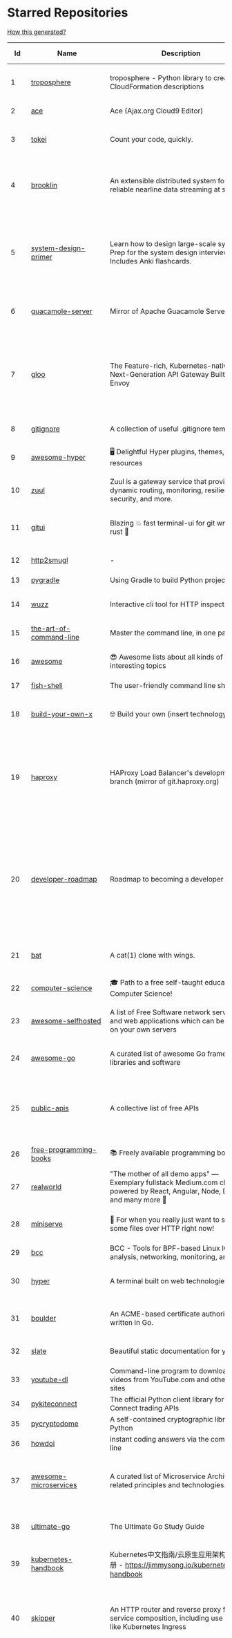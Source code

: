 # Starred Repositories  

[How this generated?](../master/USAGE.md)  

| Id 			| Name			| Description | Star Counts | Topics/Tags   | Last Updated 	|  
| ----------- | ----------- 	| ----------- | ----------- | ----------- 	| -----------   |  
|1|[troposphere](https://github.com/cloudtools/troposphere.git)|troposphere - Python library to create AWS CloudFormation descriptions|4663|aws-cloudformation, cloudformation, python, python3, troposphere|15-4-2022|  
|2|[ace](https://github.com/ajaxorg/ace.git)|Ace (Ajax.org Cloud9 Editor)|24300||22-3-2022|  
|3|[tokei](https://github.com/XAMPPRocky/tokei.git)|Count your code, quickly.|6426|tokei, cloc, badge, rust, windows, linux, macos, statistics, code, cli|5-4-2022|  
|4|[brooklin](https://github.com/linkedin/brooklin.git)|An extensible distributed system for reliable nearline data streaming at scale|761|distributed-systems, data-streaming, scalability, kafka-mirror-maker, kafka, change-data-capture, java, linkedin|12-4-2022|  
|5|[system-design-primer](https://github.com/donnemartin/system-design-primer.git)|Learn how to design large-scale systems. Prep for the system design interview.  Includes Anki flashcards.|174586|programming, development, design, design-system, system, design-patterns, web, web-application, webapp, python, interview, interview-questions, interview-practice|13-2-2022|  
|6|[guacamole-server](https://github.com/apache/guacamole-server.git)|Mirror of Apache Guacamole Server|2078|guacamole, c, network-client, java, network-server, javascript|23-3-2022|  
|7|[gloo](https://github.com/solo-io/gloo.git)|The Feature-rich, Kubernetes-native, Next-Generation API Gateway Built on Envoy|3340|gloo, envoy, api-gateway, serverless, api-management, kubernetes, kubernetes-ingress-controller, microservices, hybrid-apps, legacy-apps, grpc, cloud-native, envoy-proxy|15-4-2022|  
|8|[gitignore](https://github.com/github/gitignore.git)|A collection of useful .gitignore templates|131897|gitignore, git|29-3-2022|  
|9|[awesome-hyper](https://github.com/bnb/awesome-hyper.git)|🖥 Delightful Hyper plugins, themes, and resources|9806|hyper, hyperterm, zeit, terminal, awesome, awesome-list|13-7-2021|  
|10|[zuul](https://github.com/Netflix/zuul.git)|Zuul is a gateway service that provides dynamic routing, monitoring, resiliency, security, and more.|11871||5-4-2022|  
|11|[gitui](https://github.com/extrawurst/gitui.git)|Blazing 💥 fast terminal-ui for git written in rust 🦀|7780|rust, tui, terminal, git, command-line-tool, command-line-interface, async, hacktoberfest, bash|17-4-2022|  
|12|[http2smugl](https://github.com/neex/http2smugl.git)|-|423||10-11-2021|  
|13|[pygradle](https://github.com/linkedin/pygradle.git)|Using Gradle to build Python projects|553|gradle, python, linkedin|3-3-2020|  
|14|[wuzz](https://github.com/asciimoo/wuzz.git)|Interactive cli tool for HTTP inspection|9942|curl, golang, cli, http, inspector, http-inspection, go|22-1-2021|  
|15|[the-art-of-command-line](https://github.com/jlevy/the-art-of-command-line.git)|Master the command line, in one page|105141|bash, unix, documentation, linux, macos, windows|7-9-2020|  
|16|[awesome](https://github.com/sindresorhus/awesome.git)|😎 Awesome lists about all kinds of interesting topics|197541|awesome, awesome-list, unicorns, lists, resources|1-4-2022|  
|17|[fish-shell](https://github.com/fish-shell/fish-shell.git)|The user-friendly command line shell.|18744||17-4-2022|  
|18|[build-your-own-x](https://github.com/danistefanovic/build-your-own-x.git)|🤓 Build your own (insert technology here)|139232|programming, tutorials, tutorial-code, tutorial-exercises, free|16-2-2022|  
|19|[haproxy](https://github.com/haproxy/haproxy.git)|HAProxy Load Balancer's development branch (mirror of git.haproxy.org)|2728|haproxy, load-balancer, reverse-proxy, proxy, http, http2, cache, fastcgi, high-availability, https, ipv6, proxy-protocol, ddos-mitigation, tls13, high-performance, caching|16-4-2022|  
|20|[developer-roadmap](https://github.com/kamranahmedse/developer-roadmap.git)|Roadmap to becoming a developer in 2022|192060|computer-science, roadmap, developer-roadmap, frontend-roadmap, devops-roadmap, backend-roadmap, study-plan, engineering, react-roadmap, angular-roadmap, python-roadmap, go-roadmap, java-roadmap, dba-roadmap|16-4-2022|  
|21|[bat](https://github.com/sharkdp/bat.git)|A cat(1) clone with wings.|33736|command-line, tool, syntax-highlighting, git, terminal, cli, rust, hacktoberfest|2-4-2022|  
|22|[computer-science](https://github.com/ossu/computer-science.git)|:mortar_board: Path to a free self-taught education in Computer Science!|111627|computer-science, awesome-list, courses, curriculum|6-4-2022|  
|23|[awesome-selfhosted](https://github.com/awesome-selfhosted/awesome-selfhosted.git)|A list of Free Software network services and web applications which can be hosted on your own servers|85430|selfhosted, awesome, awesome-list, privacy, hosting, cloud, self-hosted|17-4-2022|  
|24|[awesome-go](https://github.com/avelino/awesome-go.git)|A curated list of awesome Go frameworks, libraries and software|78964|golang, golang-library, go, awesome, awesome-list, hacktoberfest|14-4-2022|  
|25|[public-apis](https://github.com/public-apis/public-apis.git)|A collective list of free APIs|189579|api, public-apis, free, apis, list, development, software, public, resources, dataset, open-source, public-api, lists|16-3-2022|  
|26|[free-programming-books](https://github.com/EbookFoundation/free-programming-books.git)|:books: Freely available programming books|230807|education, books, list, resource, hacktoberfest|15-4-2022|  
|27|[realworld](https://github.com/gothinkster/realworld.git)|"The mother of all demo apps" — Exemplary fullstack Medium.com clone powered by React, Angular, Node, Django, and many more 🏅|65306||26-2-2022|  
|28|[miniserve](https://github.com/svenstaro/miniserve.git)|🌟 For when you really just want to serve some files over HTTP right now!|3192|serve, http-server, server, static-files, cli, command-line, command-line-tool|15-4-2022|  
|29|[bcc](https://github.com/iovisor/bcc.git)|BCC - Tools for BPF-based Linux IO analysis, networking, monitoring, and more|14213||7-4-2022|  
|30|[hyper](https://github.com/vercel/hyper.git)|A terminal built on web technologies|38264|terminal, javascript, html, css, react, terminal-emulators, hyper, macos, linux|15-4-2022|  
|31|[boulder](https://github.com/letsencrypt/boulder.git)|An ACME-based certificate authority, written in Go. |4242|boulder, go, acme, certificate-authority, tls, lets-encrypt, ca, pki, rfc8555|15-4-2022|  
|32|[slate](https://github.com/slatedocs/slate.git)|Beautiful static documentation for your API|33939|slate, api-documentation, api, static-site-generator|15-12-2021|  
|33|[youtube-dl](https://github.com/ytdl-org/youtube-dl.git)|Command-line program to download videos from YouTube.com and other video sites|108786||15-4-2022|  
|34|[pykiteconnect](https://github.com/zerodha/pykiteconnect.git)|The official Python client library for the Kite Connect trading APIs|666||17-3-2022|  
|35|[pycryptodome](https://github.com/Legrandin/pycryptodome.git)|A self-contained cryptographic library for Python|1972|cryptography, security, python|19-3-2022|  
|36|[howdoi](https://github.com/gleitz/howdoi.git)|instant coding answers via the command line|9417||19-2-2022|  
|37|[awesome-microservices](https://github.com/mfornos/awesome-microservices.git)|A curated list of Microservice Architecture related principles and technologies.|10934|awesome, microservices, microservices-architecture, cloud-native, cloud-computing|9-2-2022|  
|38|[ultimate-go](https://github.com/hoanhan101/ultimate-go.git)|The Ultimate Go Study Guide|14791|golang, computer-systems, programming, ebook, study-guide|17-9-2021|  
|39|[kubernetes-handbook](https://github.com/rootsongjc/kubernetes-handbook.git)|Kubernetes中文指南/云原生应用架构实战手册 -  https://jimmysong.io/kubernetes-handbook|9883|kubernetes, cloud-native, service-mesh, handbook, cncf, gitbook, k8s, istio|14-4-2022|  
|40|[skipper](https://github.com/zalando/skipper.git)|An HTTP router and reverse proxy for service composition, including use cases like Kubernetes Ingress|2684|proxy, router, eskip, mosaic, skipper, http-proxy, etcd, go, kubernetes-ingress, kubernetes, kubernetes-controller, cloud, ingress-controller|15-4-2022|  
|41|[kopf](https://github.com/nolar/kopf.git)|A Python framework to write Kubernetes operators in just a few lines of code|913|kubernetes, kubernetes-operator, kubernetes-operators, python, python3, framework, asyncio, operator, operators, python-framework, kopf, admission-webhook, admission-controller, admission-controllers, operator-framework, kubernetes-concepts|2-4-2022|  
|42|[gitbook](https://github.com/GitbookIO/gitbook.git)|📝 Modern documentation format and toolchain using Git and Markdown|24628||27-12-2018|  
|43|[locust](https://github.com/locustio/locust.git)|Scalable user load testing tool written in Python|18648|locust, python, load-testing, performance-testing, http, benchmarking, load-generator|16-4-2022|  
|44|[awesome-pentest](https://github.com/enaqx/awesome-pentest.git)|A collection of awesome penetration testing resources, tools and other shiny things|15777|awesome, awesome-list|11-2-2022|  
|45|[charts](https://github.com/helm/charts.git)|⚠️(OBSOLETE) Curated applications for Kubernetes|15376|kubernetes, charts, helm|21-12-2021|  
|46|[ipython](https://github.com/ipython/ipython.git)|Official repository for IPython itself. Other repos in the IPython organization contain things like the website, documentation builds, etc.|15317|ipython, jupyter, data-science, notebook, python, repl, closember, hacktoberfest|7-4-2022|  
|47|[fasthttp](https://github.com/valyala/fasthttp.git)|Fast HTTP package for Go. Tuned for high performance. Zero memory allocations in hot paths. Up to 10x faster than net/http|17540||9-4-2022|  
|48|[eBPF-Package-Repository](https://github.com/l3af-project/eBPF-Package-Repository.git)|eBPF Programs|11||6-4-2022|  
|49|[nprogress](https://github.com/rstacruz/nprogress.git)|For slim progress bars like on YouTube, Medium, etc|24152||19-4-2020|  
|50|[argoproj](https://github.com/argoproj/argoproj.git)|Common project repo for all Argo Projects|267||22-3-2022|  
|51|[kubespray](https://github.com/kubernetes-sigs/kubespray.git)|Deploy a Production Ready Kubernetes Cluster|12112|kubernetes-cluster, ansible, kubernetes, high-availability, bare-metal, gce, aws, kubespray, k8s-sig-cluster-lifecycle, hacktoberfest|17-4-2022|  
|52|[awesome-vscode](https://github.com/viatsko/awesome-vscode.git)|🎨 A curated list of delightful VS Code packages and resources.|20144|visual-studio, vscode, vscode-theme, vscode-extension, awesome, awesome-list, list, visualstudio, visual-studio-code, visual-studio-code-extension, visual-studio-code-theme|25-3-2022|  
|53|[opencensus-python](https://github.com/census-instrumentation/opencensus-python.git)|A stats collection and distributed tracing framework|612||15-4-2022|  
|54|[microservices-demo](https://github.com/GoogleCloudPlatform/microservices-demo.git)|Sample cloud-native application with 10 microservices showcasing Kubernetes, Istio, gRPC and OpenCensus.|12002|kubernetes, grpc, istio, opencensus, gke, skaffold, sample-application, google-cloud, samples|14-4-2022|  
|55|[Gooey](https://github.com/chriskiehl/Gooey.git)|Turn (almost) any Python command line program into a full GUI application with one line|15662||4-2-2022|  
|56|[dailybot](https://github.com/sapumar/dailybot.git)|Simple telegram bot to remind about the daily stand up|8|bot, daily-standup, standup-meetings, standup, standupbot|23-12-2021|  
|57|[coreutils](https://github.com/uutils/coreutils.git)|Cross-platform Rust rewrite of the GNU coreutils|11253|rust, coreutils, gnu-coreutils, busybox, cross-platform, command-line-tool|17-4-2022|  
|58|[operator-sdk](https://github.com/operator-framework/operator-sdk.git)|SDK for building Kubernetes applications. Provides high level APIs, useful abstractions, and project scaffolding.|5563|operator, kubernetes, sdk|14-4-2022|  
|59|[profile-summary-for-github](https://github.com/tipsy/profile-summary-for-github.git)|Tool for visualizing GitHub profiles|19545|kotlin, webapp, github-api, javalin|9-4-2022|  
|60|[black](https://github.com/psf/black.git)|The uncompromising Python code formatter|26976|python, code, formatter, codeformatter, gofmt, yapf, autopep8, pre-commit-hook|15-4-2022|  
|61|[professional-programming](https://github.com/charlax/professional-programming.git)|A collection of full-stack resources for programmers.|16202|read-articles, programmer, professional, scalability, concepts, documentation, lessons-learned, engineer, programming-language, learning, architecture, computer-science|11-4-2022|  
|62|[linkerd2](https://github.com/linkerd/linkerd2.git)|Ultralight, security-first service mesh for Kubernetes. Main repo for Linkerd 2.x.|8321|service-mesh, rust, golang, kubernetes, linkerd, cloud-native|17-4-2022|  
|63|[kind](https://github.com/kubernetes-sigs/kind.git)|Kubernetes IN Docker - local clusters for testing Kubernetes|9619|k8s-sig-testing, kubernetes, kubeadm, golang, docker, podman|13-4-2022|  
|64|[awesome-deep-learning](https://github.com/ChristosChristofidis/awesome-deep-learning.git)|A curated list of awesome Deep Learning tutorials, projects and communities.|18595|deep-learning, neural-network, machine-learning, awesome, awesome-list, recurrent-networks, deep-networks, deep-learning-tutorial, face-images|30-11-2020|  
|65|[nginx-admins-handbook](https://github.com/trimstray/nginx-admins-handbook.git)|How to improve NGINX performance, security, and other important things.|12646|nginx, nginx-proxy, nginx-configuration, security, performance, http, https, ssllabs, notes, cheatsheet, reference, handbook, best-practices, hacks, snippets, tengine, openresty|20-10-2021|  
|66|[kubeflow](https://github.com/kubeflow/kubeflow.git)|Machine Learning Toolkit for Kubernetes|11403|ml, kubernetes, minikube, tensorflow, notebook, google-kubernetes-engine, jupyter, machine-learning, kubeflow|15-4-2022|  
|67|[authelia](https://github.com/authelia/authelia.git)|The Single Sign-On Multi-Factor portal for web apps|12663|totp, u2f, ldap, nginx, sso-authentication, yubikey, two-factor-authentication, docker, cookie, kubernetes, sso, multifactor, push-notifications, traefik, mfa, two-factor, authentication, security, golang, 2fa|16-4-2022|  
|68|[my-mac-os](https://github.com/nikitavoloboev/my-mac-os.git)|List of applications and tools that make my macOS experience even more amazing|18541|macos, curated, alfred, macros, personal, applications, karabiner, mac-setup, ios, nix, awesome|12-4-2022|  
|69|[dapr](https://github.com/dapr/dapr.git)|Dapr is a portable, event-driven, runtime for building distributed applications across cloud and edge.|17590|microservices, microservice, kubernetes, sidecar, state-management, event-driven, pubsub, serverless, containers|15-4-2022|  
|70|[k3s](https://github.com/k3s-io/k3s.git)|Lightweight Kubernetes|19700|kubernetes, k8s|15-4-2022|  
|71|[spinner](https://github.com/briandowns/spinner.git)|Go (golang) package with 90 configurable terminal spinner/progress indicators.|1745|go, golang, spinner, statusbar, cli, terminal, terminal-ui, progress-bar, progressbar, indicator|13-2-2022|  
|72|[silver-surfer](https://github.com/devtron-labs/silver-surfer.git)|An OpenSource project to check ApiVersion compatibility and provide Migration path for Kubernetes objects when upgrading Kubernetes to latest versions.|136|kubernetes, silver-surfer, kubedd, open-source, golang, hacktoberfest|29-10-2021|  
|73|[containerd](https://github.com/containerd/containerd.git)|An open and reliable container runtime|10728|containerd, oci, containers, docker, cncf, cri, kubernetes, hacktoberfest|15-4-2022|  
|74|[mattermost-server](https://github.com/mattermost/mattermost-server.git)|Mattermost is an open source platform for secure collaboration across the entire software development lifecycle.|22536|collaboration, mattermost, golang, react-native, hacktoberfest|16-4-2022|  
|75|[redis-datasets](https://github.com/redis-developer/redis-datasets.git)|A Curated List of Sample Redis Datasets|33|dataset, sample-dataset, redis-modules, redis-datasets|6-12-2021|  
|76|[lens](https://github.com/lensapp/lens.git)|Lens - The way the world runs Kubernetes|17397|kubernetes, kubernetes-ui, kubernetes-dashboard, cloud-native, devops, containers|13-4-2022|  
|77|[awesome-flask](https://github.com/humiaozuzu/awesome-flask.git)|A curated list of awesome Flask resources and plugins|10534|flask, flask-resources, awesome|17-9-2019|  
|78|[osquery](https://github.com/osquery/osquery.git)|SQL powered operating system instrumentation, monitoring, and analytics.|18808|security, monitoring, intrusion-detection, sql, hacktoberfest|15-4-2022|  
|79|[leveldb](https://github.com/google/leveldb.git)|LevelDB is a fast key-value storage library written at Google that provides an ordered mapping from string keys to string values.|28925||17-1-2022|  
|80|[bokeh](https://github.com/bokeh/bokeh.git)|Interactive Data Visualization in the browser, from  Python|16189|bokeh, python, interactive-plots, javascript, visualization, plotting, plots, data-visualisation, notebooks, jupyter, visualisation, numfocus|7-4-2022|  
|81|[python-fire](https://github.com/google/python-fire.git)|Python Fire is a library for automatically generating command line interfaces (CLIs) from absolutely any Python object.|22173|python, cli|16-4-2022|  
|82|[rook](https://github.com/rook/rook.git)|Storage Orchestration for Kubernetes|9766|storage, kubernetes, ceph, storage-cluster, docker, cloud-native, etcd, cncf|15-4-2022|  
|83|[system-design-interview](https://github.com/checkcheckzz/system-design-interview.git)|System design interview for IT companies|17401|interview, interview-questions, interview-preparation, design-systems, system, system-design|23-12-2020|  
|84|[wtf](https://github.com/wtfutil/wtf.git)|The personal information dashboard for your terminal|13334|golang, dashboard, terminal, tui, cui, go, devops, wtf, wtfutil, hacktoberfest|15-4-2022|  
|85|[ingress-nginx](https://github.com/kubernetes/ingress-nginx.git)|NGINX Ingress Controller for Kubernetes|12496|ingress-controller, kubernetes, nginx|17-4-2022|  
|86|[skaffold](https://github.com/GoogleContainerTools/skaffold.git)|Easy and Repeatable Kubernetes Development|12701|kubernetes, developer-tools, docker, containers|15-4-2022|  
|87|[engineering-blogs](https://github.com/kilimchoi/engineering-blogs.git)|A curated list of engineering blogs|21192|engineering-blogs, tech, programming-blogs, software-development, lists|2-7-2021|  
|88|[ambry](https://github.com/linkedin/ambry.git)|Distributed object store|1535||15-4-2022|  
|89|[interactive-coding-challenges](https://github.com/donnemartin/interactive-coding-challenges.git)|120+ interactive Python coding interview challenges (algorithms and data structures).  Includes Anki flashcards.|25170|python, algorithm, data-structure, development, programming, coding, interview, interview-questions, interview-practice, competitive-programming|5-8-2020|  
|90|[tflint](https://github.com/terraform-linters/tflint.git)|A Pluggable Terraform Linter|3018|terraform, tflint, hcl2|11-4-2022|  
|91|[learnopencv](https://github.com/spmallick/learnopencv.git)|Learn OpenCV  : C++ and Python Examples|16097|computer-vision, machine-learning, ai, deep-learning, deep-neural-networks, deeplearning, computervision, opencv, opencv-python, opencv-library, opencv3, opencv-cpp, opencv-tutorial|12-4-2022|  
|92|[pinpoint](https://github.com/pinpoint-apm/pinpoint.git)|APM, (Application Performance Management) tool for large-scale distributed systems. |12121|apm, monitoring, performance, agent, distributed-tracing, tracing|15-4-2022|  
|93|[oss-fuzz](https://github.com/google/oss-fuzz.git)|OSS-Fuzz - continuous fuzzing for open source software.|7249|fuzzing, security, stability, oss-fuzz, fuzz-testing, vulnerabilities|15-4-2022|  
|94|[cilium](https://github.com/cilium/cilium.git)|eBPF-based Networking, Security, and Observability|11457|containers, bpf, security, kubernetes, kubernetes-networking, cni, kernel, loadbalancing, monitoring, troubleshooting, xdp, ebpf, k8s, observability, networking|14-4-2022|  
|95|[kubesphere](https://github.com/kubesphere/kubesphere.git)|The container platform tailored for Kubernetes multi-cloud, datacenter, and edge management ⎈ 🖥 ☁️|9499|devops, container-management, k8s, cncf, cloud-native, servicemesh, kubesphere, kubernetes-platform-solution, kubernetes, jenkins, istio, observability, multi-cluster, hacktoberfest|13-4-2022|  
|96|[flask-app-on-azure-functions](https://github.com/Azure-Samples/flask-app-on-azure-functions.git)|A sample to run a Flask app on Azure Functions|3||18-2-2022|  
|97|[ms-identity-python-webapi-azurefunctions](https://github.com/Azure-Samples/ms-identity-python-webapi-azurefunctions.git)|Python Azure Function Web API secured by Azure AD|15||4-2-2021|  
|98|[recommenders](https://github.com/microsoft/recommenders.git)|Best Practices on Recommendation Systems|12882|machine-learning, recommender, ranking, deep-learning, python, jupyter-notebook, recommendation-algorithm, rating, operationalization, kubernetes, azure, microsoft, recommendation-system, recommendation-engine, recommendation, data-science, tutorial, artificial-intelligence|31-3-2022|  
|99|[awesome-argo](https://github.com/terrytangyuan/awesome-argo.git)|A curated list of awesome projects and resources related to Argo (a CNCF hosted project)|596|awesome, awesome-list, awesome-lists, argocd, argo-workflows, argo-events, argo-rollouts, machine-learning, workflow-engine, workflow-management, infrastructure-as-code, continuous-delivery, cloud-native, kubernetes, cncf, gitops, workflow-orchestration, devops, mlops, argo|13-4-2022|  
|100|[pycurl](https://github.com/pycurl/pycurl.git)|PycURL - Python interface to libcurl|855|http-client, python, libcurl, libcurl-bindings|1-4-2022|  
|101|[pex](https://github.com/pantsbuild/pex.git)|A library and tool for generating .pex (Python EXecutable) files|2065||14-4-2022|  
|102|[poetry](https://github.com/python-poetry/poetry.git)|Python dependency management and packaging made easy.|19282|python, dependency-manager, package-manager, packaging, hacktoberfest|16-4-2022|  
|103|[k9s](https://github.com/derailed/k9s.git)|🐶 Kubernetes CLI To Manage Your Clusters In Style!|15994|k9s, kubernetes, kubernetes-cli, kubernetes-clusters, k8s, k8s-cluster, go, golang|7-4-2022|  
|104|[goreleaser](https://github.com/goreleaser/goreleaser.git)|Deliver Go binaries as fast and easily as possible|9933|homebrew, golang, travis, release-automation, docker, snapcraft, package, deb, rpm, go, apk, hacktoberfest, github-actions|16-4-2022|  
|105|[awesome-awesomeness](https://github.com/bayandin/awesome-awesomeness.git)|A curated list of awesome awesomeness|28784||24-3-2022|  
|106|[fastapi](https://github.com/tiangolo/fastapi.git)|FastAPI framework, high performance, easy to learn, fast to code, ready for production|44054||17-4-2022|  
|107|[resume.github.com](https://github.com/resume/resume.github.com.git)|Resumes generated using the GitHub informations|51166||5-8-2016|  
|108|[vegeta](https://github.com/tsenart/vegeta.git)|HTTP load testing tool and library. It's over 9000!|19385||11-10-2020|  
|109|[FlameGraph](https://github.com/brendangregg/FlameGraph.git)|Stack trace visualizer|12799||31-8-2021|  
|110|[viper](https://github.com/spf13/viper.git)|Go configuration with fangs|18915||13-4-2022|  
|111|[core](https://github.com/home-assistant/core.git)|:house_with_garden: Open source home automation that puts local control and privacy first.|51722|||  
|112|[cli](https://github.com/cli/cli.git)|GitHub’s official command line tool|28113|||  
|113|[kube2iam](https://github.com/jtblin/kube2iam.git)|kube2iam  provides different AWS IAM roles for pods running on Kubernetes|1810||1-3-2022|  
|114|[linux](https://github.com/torvalds/linux.git)|Linux kernel source tree|130338||17-4-2022|  
|115|[shiv](https://github.com/linkedin/shiv.git)|shiv is a command line utility for building fully self contained Python zipapps as outlined in PEP 441, but with all their dependencies included.|1410|||  
|116|[golang-web-dev](https://github.com/GoesToEleven/golang-web-dev.git)|-|2948||13-12-2019|  
|117|[pyenv](https://github.com/pyenv/pyenv.git)|Simple Python version management|26839|||  
|118|[gods](https://github.com/emirpasic/gods.git)|GoDS (Go Data Structures) - Sets, Lists, Stacks, Maps, Trees, Queues, and much more|11340|||  
|119|[opencv](https://github.com/opencv/opencv.git)|Open Source Computer Vision Library|60972||16-4-2022|  
|120|[terraform-provider-restapi](https://github.com/Mastercard/terraform-provider-restapi.git)|A terraform provider to manage objects in a RESTful API|576||7-4-2022|  
|121|[terraform](https://github.com/hashicorp/terraform.git)|Terraform enables you to safely and predictably create, change, and improve infrastructure. It is an open source tool that codifies APIs into declarative configuration files that can be shared amongst team members, treated as code, edited, reviewed, and versioned.|32092||15-4-2022|  
|122|[gitops-engine](https://github.com/argoproj/gitops-engine.git)|Democratizing GitOps|1314|||  
|123|[examples](https://github.com/kubernetes/examples.git)|Kubernetes application example tutorials|4864|||  
|124|[boundary](https://github.com/hashicorp/boundary.git)|Boundary enables identity-based access management for dynamic infrastructure. |3252|||  
|125|[schema](https://github.com/keleshev/schema.git)|Schema validation just got Pythonic|2558||1-12-2021|  
|126|[pre-commit-terraform](https://github.com/antonbabenko/pre-commit-terraform.git)|pre-commit git hooks to take care of Terraform configurations|1662||16-4-2022|  
|127|[helmfile](https://github.com/roboll/helmfile.git)|Deploy Kubernetes Helm Charts|3866||12-4-2022|  
|128|[fortio-operator](https://github.com/verfio/fortio-operator.git)|Load Testing Operator within the Kubernetes cluster and outside of it.|35||18-3-2019|  
|129|[opencv-python](https://github.com/opencv/opencv-python.git)|Automated CI toolchain to produce precompiled opencv-python, opencv-python-headless, opencv-contrib-python and opencv-contrib-python-headless packages.|2688||12-4-2022|  
|130|[katran](https://github.com/facebookincubator/katran.git)|A high performance layer 4 load balancer|3584||16-4-2022|  
|131|[marathon](https://github.com/mesosphere/marathon.git)|Deploy and manage containers (including Docker) on top of Apache Mesos at scale.|4043|||  
|132|[jsonnet](https://github.com/google/jsonnet.git)|Jsonnet - The data templating language|5471|||  
|133|[arrow](https://github.com/arrow-py/arrow.git)|🏹 Better dates & times for Python|7838|||  
|134|[kops](https://github.com/kubernetes/kops.git)|Kubernetes Operations (kops) - Production Grade K8s Installation, Upgrades, and Management|13898||17-4-2022|  
|135|[sanic](https://github.com/sanic-org/sanic.git)|Next generation Python web server/framework   Build fast. Run fast.|16014||17-4-2022|  
|136|[python-cheatsheet](https://github.com/gto76/python-cheatsheet.git)|Comprehensive Python Cheatsheet|28814|||  
|137|[portainer](https://github.com/portainer/portainer.git)|Making Docker and Kubernetes management easy.|21351||17-4-2022|  
|138|[cheatsheets.pdf](https://github.com/qg0/cheatsheets.pdf.git)|📚 Various cheatsheets in PDF|196|||  
|139|[Terraform-012](https://github.com/addamstj/Terraform-012.git)|Code for the Terraform course|60||6-7-2020|  
|140|[k8s-conformance](https://github.com/cncf/k8s-conformance.git)|🧪CNCF K8s Conformance Working Group|666||15-4-2022|  
|141|[opengrok](https://github.com/oracle/opengrok.git)|OpenGrok is a fast and usable source code search and cross reference engine, written in Java|3557|||  
|142|[sealed-secrets](https://github.com/bitnami-labs/sealed-secrets.git)|A Kubernetes controller and tool for one-way encrypted Secrets|4829|||  
|143|[terratest](https://github.com/gruntwork-io/terratest.git)| Terratest is a Go library that makes it easier to write automated tests for your infrastructure code.|6032||12-4-2022|  
|144|[python](https://github.com/kubernetes-client/python.git)|Official Python client library for kubernetes|4724|||  
|145|[docker_practice](https://github.com/yeasy/docker_practice.git)|Learn and understand Docker&Container technologies, with real DevOps practice!|20322||11-4-2022|  
|146|[minikube](https://github.com/kubernetes/minikube.git)|Run Kubernetes locally|23716|||  
|147|[aws-eks-best-practices](https://github.com/aws/aws-eks-best-practices.git)|A best practices guide for day 2 operations, including operational excellence, security, reliability, performance efficiency, and cost optimization.|889|||  
|148|[grequests](https://github.com/spyoungtech/grequests.git)|Requests + Gevent = <3|4002||26-1-2022|  
|149|[salt](https://github.com/saltstack/salt.git)|Software to automate the management and configuration of any infrastructure or application at scale. Get access to the Salt software package repository here: |12277|||  
|150|[wrk](https://github.com/wg/wrk.git)|Modern HTTP benchmarking tool|31740||7-2-2021|  
|151|[argo-cd](https://github.com/argoproj/argo-cd.git)|Declarative continuous deployment for Kubernetes.|8997||17-4-2022|  
|152|[monkey](https://github.com/bouk/monkey.git)|Monkey patching in Go|2809|||  
|153|[nicstat](https://github.com/scotte/nicstat.git)|Fork of https://sourceforge.net/projects/nicstat/ to fix bugs|54||9-5-2018|  
|154|[terraform-best-practices](https://github.com/antonbabenko/terraform-best-practices.git)|Terraform best practices (available in en, fr, es, id, and other languages)|1270|terraform, terraform-configurations, best-practices, free, terraform-modules, ebook|22-2-2022|  
|155|[ksonnet](https://github.com/ksonnet/ksonnet.git)|A CLI-supported framework that streamlines writing and deployment of Kubernetes configurations to multiple clusters.|1151|||  
|156|[GoCasts](https://github.com/StephenGrider/GoCasts.git)|Companion Repo to https://www.udemy.com/go-the-complete-developers-guide/|1618||25-8-2017|  
|157|[dokku](https://github.com/dokku/dokku.git)|A docker-powered PaaS that helps you build and manage the lifecycle of applications|22635|dokku, paas, heroku, docker, kubernetes, nomad, containers, buildpack, devops||  
|158|[vscode-debug-visualizer](https://github.com/hediet/vscode-debug-visualizer.git)|An extension for VS Code that visualizes data during debugging.|7236|vscode-extension, hacktoberfest, visualization|22-3-2022|  
|159|[go-leetcode](https://github.com/austingebauer/go-leetcode.git)|A collection of 100+ popular LeetCode problems solved in Go.|1706||10-3-2021|  
|160|[cdk8s](https://github.com/cdk8s-team/cdk8s.git)|Define Kubernetes native apps and abstractions using object-oriented programming|2890|||  
|161|[kubernetes-network-policy-recipes](https://github.com/ahmetb/kubernetes-network-policy-recipes.git)|Example recipes for Kubernetes Network Policies that you can just copy paste|3981|kubernetes, networking, security||  
|162|[terraform-course](https://github.com/wardviaene/terraform-course.git)|Course files for my Udemy course about Terraform|1280||22-3-2022|  
|163|[terraform-multi-account](https://github.com/inovex/terraform-multi-account.git)|Some example how toadress multiple aws accounts with Terraform|20||12-6-2018|  
|164|[go-restful](https://github.com/emicklei/go-restful.git)|package for building REST-style Web Services using Go|4425|rest, go, customizable, routing, openapi||  
|165|[GolangTraining](https://github.com/GoesToEleven/GolangTraining.git)|Training for Golang (go language)|8046||4-12-2018|  
|166|[drawio](https://github.com/jgraph/drawio.git)|Source to app.diagrams.net|28757|||  
|167|[mux](https://github.com/gorilla/mux.git)|A powerful HTTP router and URL matcher for building Go web servers with 🦍|16372|mux, go, gorilla, router, http, middleware|12-12-2021|  
|168|[linkedin-skill-assessments-quizzes](https://github.com/Ebazhanov/linkedin-skill-assessments-quizzes.git)|Full reference of LinkedIn answers 2022 for skill assessments (aws-lambda, rest-api, javascript, react, git, html, jquery, mongodb, java, Go, python, machine-learning, power-point) linkedin excel test lösungen, linkedin machine learning test LinkedIn test questions and answers |13474|linkedin, quiz-questions, answers, assessment, quiz, linkedin-questions, free, hacktoberfest, hacktoberfest2020, exam, skills, hacktoberfest2021, golang, 2022|16-4-2022|  
|169|[dockerfiles](https://github.com/jessfraz/dockerfiles.git)|Various Dockerfiles I use on the desktop and on servers.|12476|dockerfiles, bash, docker, dockerfile, linux, shell, containers||  
|170|[Reloader](https://github.com/stakater/Reloader.git)|A Kubernetes controller to watch changes in ConfigMap and Secrets and do rolling upgrades on Pods with their associated Deployment, StatefulSet, DaemonSet and DeploymentConfig – [✩Star] if you're using it!|3321|kubernetes, openshift, configmap, secrets, pods, deployments, daemonset, statefulsets, k8s, watch-changes, deploymentconfigs||  
|171|[cobra](https://github.com/spf13/cobra.git)|A Commander for modern Go CLI interactions|26145||17-4-2022|  
|172|[aws-load-balancer-controller](https://github.com/kubernetes-sigs/aws-load-balancer-controller.git)|A Kubernetes controller for Elastic Load Balancers|2788||15-4-2022|  
|173|[30-Days-Of-Python](https://github.com/Asabeneh/30-Days-Of-Python.git)|30 days of Python programming challenge is a step-by-step guide to learn the Python programming language in 30 days. This challenge may take more than100 days, follow your own pace. |9353||17-11-2021|  
|174|[boto3](https://github.com/boto/boto3.git)|AWS SDK for Python|7176||15-4-2022|  
|175|[atlas](https://github.com/Netflix/atlas.git)|In-memory dimensional time series database.|3085||15-4-2022|  
|176|[semgrep](https://github.com/returntocorp/semgrep.git)|Lightweight static analysis for many languages. Find bug variants with patterns that look like source code.|6407||15-4-2022|  
|177|[sops](https://github.com/mozilla/sops.git)|Simple and flexible tool for managing secrets|9522|security, secret-distribution, devops, aws, pgp, gcp, secret-management, azure, sops|9-3-2022|  
|178|[python-concurrency](https://github.com/volker48/python-concurrency.git)|Code examples from my toptal engineering blog article|141||1-3-2021|  
|179|[kapacitor](https://github.com/influxdata/kapacitor.git)|Open source framework for processing, monitoring, and alerting on time series data|2122||15-3-2022|  
|180|[terraform-aws-devops](https://github.com/antonbabenko/terraform-aws-devops.git)|Info about many of my Terraform, AWS, and DevOps projects.|278|terraform, infrastructure-as-code, aws, aws-community, antonbabenko|21-12-2021|  
|181|[sceptre](https://github.com/Sceptre/sceptre.git)|Build better AWS infrastructure|1306|aws, cloudformation, infrastructure, python, devops, cloud, sceptre||  
|182|[Python-Sample-Application](https://github.com/uber/Python-Sample-Application.git)|-|356||9-3-2015|  
|183|[ansible](https://github.com/ansible/ansible.git)|Ansible is a radically simple IT automation platform that makes your applications and systems easier to deploy and maintain. Automate everything from code deployment to network configuration to cloud management, in a language that approaches plain English, using SSH, with no agents to install on remote systems. https://docs.ansible.com.|52821|python, ansible, hacktoberfest||  
|184|[project-layout](https://github.com/golang-standards/project-layout.git)|Standard Go Project Layout|30950|go, golang, project-template, standards, project-structure||  
|185|[awesome-cheatsheets](https://github.com/LeCoupa/awesome-cheatsheets.git)|👩‍💻👨‍💻 Awesome cheatsheets for popular programming languages, frameworks and development tools. They include everything you should know in one single file.|28001||15-4-2022|  
|186|[hub](https://github.com/github/hub.git)|A command-line tool that makes git easier to use with GitHub.|21690|go, homebrew, git, github-api, pull-request||  
|187|[kubewatch](https://github.com/vmware-archive/kubewatch.git)|Watch k8s events and trigger Handlers|2392|golang, kubernetes, slack||  
|188|[awesome-python-applications](https://github.com/mahmoud/awesome-python-applications.git)|💿 Free software that works great, and also happens to be open-source Python. |13567|python, application, video, audio, graphics, gui, productivity, education, science, game|11-10-2021|  
|189|[external-dns](https://github.com/kubernetes-sigs/external-dns.git)|Configure external DNS servers (AWS Route53, Google CloudDNS and others) for Kubernetes Ingresses and Services|5173|dns, kubernetes, route53, aws, clouddns, gcp, ingress, k8s-sig-network, dns-record, dns-providers, external-dns, dns-controller, dns-servers||  
|190|[awesome-sre](https://github.com/dastergon/awesome-sre.git)|A curated list of Site Reliability and Production Engineering resources.|8202|site-reliability-engineering, production, availability, monitoring, post-mortem, reliability-engineering, capacity-planning, service-level-agreement, scalability, reliability, alerting, on-call, site-reliability, postmortem, incident-response, sre, awesome, awesome-list, devops, list|1-3-2022|  
|191|[codebytere.github.io](https://github.com/codebytere/codebytere.github.io.git)|personal website|435||14-2-2022|  
|192|[vscode](https://github.com/microsoft/vscode.git)|Visual Studio Code|130258|editor, electron, visual-studio-code, typescript, microsoft||  
|193|[learn-python](https://github.com/trekhleb/learn-python.git)|📚 Playground and cheatsheet for learning Python. Collection of Python scripts that are split by topics and contain code examples with explanations.|12457|python, python3, learning, programming-language, learning-python, learning-by-doing|12-3-2022|  
|194|[jaeger](https://github.com/jaegertracing/jaeger.git)|CNCF Jaeger, a Distributed Tracing Platform|15530|distributed-tracing, cncf, tracing, observability, jaeger, opentelemetry|17-4-2022|  
|195|[goaccess](https://github.com/allinurl/goaccess.git)|GoAccess is a real-time web log analyzer and interactive viewer that runs in a terminal in *nix systems or through your browser.|14589|goaccess, c, real-time, data-analysis, analytics, nginx, apache, webserver, web-analytics, monitoring, dashboard, command-line, gdpr, privacy, cli, tui, google-analytics, ncurses, terminal|30-3-2022|  
|196|[awesome-readme](https://github.com/matiassingers/awesome-readme.git)|A curated list of awesome READMEs|11666|awesome-list, awesome, list, readme|11-3-2022|  
|197|[influxdb](https://github.com/influxdata/influxdb.git)|Scalable datastore for metrics, events, and real-time analytics|23310|influxdb, monitoring, database, time-series, metrics, go, react||  
|198|[telegram-bot-heroku-deploy](https://github.com/AnshumanFauzdar/telegram-bot-heroku-deploy.git)|Detailed guide to initially deploy a simple telegram python bot to heroku|34||5-2-2022|  
|199|[draft](https://github.com/Azure/draft.git)|A tool for developers to create cloud-native applications on Kubernetes.|3965|kubernetes, helm, developer-tools, containers||  
|200|[typing](https://github.com/python/typing.git)|Python static typing home. Contains the source for typing_extensions and the documentation. Also hosts a user help forum.|1217||17-4-2022|  
|201|[cli](https://github.com/snyk/cli.git)|Snyk CLI scans and monitors your projects for security vulnerabilities.|3899||17-4-2022|  
|202|[blockly](https://github.com/google/blockly.git)|The web-based visual programming editor.|10187||5-4-2022|  
|203|[aws-cli](https://github.com/aws/aws-cli.git)|Universal Command Line Interface for Amazon Web Services|12261||15-4-2022|  
|204|[keras-yolo2](https://github.com/experiencor/keras-yolo2.git)|Easy training on custom dataset. Various backends (MobileNet and SqueezeNet) supported. A YOLO demo to detect raccoon run entirely in brower is accessible at https://git.io/vF7vI (not on Windows).|1698||31-12-2019|  
|205|[emissary](https://github.com/emissary-ingress/emissary.git)|open source Kubernetes-native API gateway for microservices built on the Envoy Proxy|3725||15-4-2022|  
|206|[dnscontrol](https://github.com/StackExchange/dnscontrol.git)|Synchronize your DNS to multiple providers from a simple DSL|2196||4-4-2022|  
|207|[geeksforgeeks.pdf](https://github.com/dufferzafar/geeksforgeeks.pdf.git)|Topic wise PDFs of Geeks for Geeks articles. (Last updated in October 2018)|486|||  
|208|[styleguide](https://github.com/google/styleguide.git)|Style guides for Google-originated open-source projects|30363||13-4-2022|  
|209|[awesome-macOS](https://github.com/iCHAIT/awesome-macOS.git)|  A curated list of awesome applications, softwares, tools and shiny things for macOS.|12867||4-2-2022|  
|210|[seaweedfs](https://github.com/chrislusf/seaweedfs.git)|SeaweedFS is a fast distributed storage system for blobs, objects, files, and data lake, for billions of files! Blob store has O(1) disk seek, cloud tiering. Filer supports Cloud Drive, cross-DC active-active replication, Kubernetes, POSIX FUSE mount, S3 API, S3 Gateway, Hadoop, WebDAV, encryption, Erasure Coding.|14261||17-4-2022|  
|211|[pace](https://github.com/CodeByZach/pace.git)|Automatically add a progress bar to your site.|15416||28-7-2021|  
|212|[jq](https://github.com/stedolan/jq.git)|Command-line JSON processor|21817||4-4-2022|  
|213|[game_control](https://github.com/ChoudharyChanchal/game_control.git)|-|744||19-7-2020|  
|214|[Public-APIs](https://github.com/n0shake/Public-APIs.git)|📚 A public list of APIs from round the web.|18255||17-4-2022|  
|215|[python-terraform](https://github.com/beelit94/python-terraform.git)|-|362||4-6-2021|  
|216|[cheat.sh](https://github.com/chubin/cheat.sh.git)|the only cheat sheet you need|28678||17-4-2022|  
|217|[schedule](https://github.com/dbader/schedule.git)|Python job scheduling for humans.|9566||16-4-2022|  
|218|[gotty](https://github.com/yudai/gotty.git)|Share your terminal as a web application|16357||13-12-2017|  
|219|[swagger-ui](https://github.com/swagger-api/swagger-ui.git)|Swagger UI is a collection of HTML, JavaScript, and CSS assets that dynamically generate beautiful documentation from a Swagger-compliant API.|21885||1-4-2022|  
|220|[kubebuilder](https://github.com/kubernetes-sigs/kubebuilder.git)|Kubebuilder - SDK for building Kubernetes APIs using CRDs|5059||14-4-2022|  
|221|[vizceral](https://github.com/Netflix/vizceral.git)|WebGL visualization for displaying animated traffic graphs|3913|graph, traffic, visualization, webgl, monitoring|20-7-2019|  
|222|[wrk2](https://github.com/giltene/wrk2.git)|A constant throughput, correct latency recording variant of wrk|3394||24-9-2019|  
|223|[gotty](https://github.com/sorenisanerd/gotty.git)|Share your terminal as a web application|1512||1-4-2022|  
|224|[Python](https://github.com/TheAlgorithms/Python.git)|All Algorithms implemented in Python|134664|python, algorithm, algorithms-implemented, algorithm-competitions, algos, sorts, searches, sorting-algorithms, education, learn, practice, community-driven, interview, hacktoberfest|8-4-2022|  
|225|[xdp-tutorial](https://github.com/xdp-project/xdp-tutorial.git)|XDP tutorial|1233|xdp, bpf, libbpf, tutorial|15-4-2022|  
|226|[argo-rollouts](https://github.com/argoproj/argo-rollouts.git)|Progressive Delivery for Kubernetes|1474|gitops, canary, bluegreen, kubernetes, argoproj, deployments, experiments, argo-rollouts, progressive-delivery|13-4-2022|  
|227|[kustomize](https://github.com/kubernetes-sigs/kustomize.git)|Customization of kubernetes YAML configurations|8262|k8s-sig-cli, hacktoberfest||  
|228|[chaosmonkey](https://github.com/Netflix/chaosmonkey.git)|Chaos Monkey is a resiliency tool that helps applications tolerate random instance failures.|12099||30-10-2020|  
|229|[Python-for-Algorithms--Data-Structures--and-Interviews](https://github.com/jmportilla/Python-for-Algorithms--Data-Structures--and-Interviews.git)|Files for Udemy Course on Algorithms and Data Structures|2014||30-12-2021|  
|230|[awesome-shell](https://github.com/alebcay/awesome-shell.git)|A curated list of awesome command-line frameworks, toolkits, guides and gizmos. Inspired by awesome-php.|23337|awesome-list, awesome, list, zsh, fish, bash, cli, shell||  
|231|[kubernetes-external-secrets](https://github.com/external-secrets/kubernetes-external-secrets.git)|Integrate external secret management systems with Kubernetes|2525||23-3-2022|  
|232|[argo-workflows](https://github.com/argoproj/argo-workflows.git)|Workflow engine for Kubernetes|10841||17-4-2022|  
|233|[watchdog](https://github.com/gorakhargosh/watchdog.git)|Python library and shell utilities to monitor filesystem events.|5237||25-3-2022|  
|234|[sdkman-cli](https://github.com/sdkman/sdkman-cli.git)|The SDKMAN! Command Line Interface|4599|||  
|235|[click](https://github.com/pallets/click.git)|Python composable command line interface toolkit|12317|||  
|236|[octant](https://github.com/vmware-tanzu/octant.git)|Highly extensible platform for developers to better understand the complexity of Kubernetes clusters.|5786|||  
|237|[awesome-macos-command-line](https://github.com/herrbischoff/awesome-macos-command-line.git)|Use your macOS terminal shell to do awesome things.|25656|||  
|238|[sre-interview-prep-guide](https://github.com/mxssl/sre-interview-prep-guide.git)|Site Reliability Engineer Interview Preparation Guide|2878||29-1-2022|  
|239|[json-server](https://github.com/typicode/json-server.git)|Get a full fake REST API with zero coding in less than 30 seconds (seriously)|60659|||  
|240|[tqdm](https://github.com/tqdm/tqdm.git)|A Fast, Extensible Progress Bar for Python and CLI|21717|progressbar, progressmeter, progress-bar, meter, rate, console, terminal, time, progress, gui, python, parallel, cli, utilities, jupyter, discord, telegram, pandas, keras, closember|4-4-2022|  
|241|[starred-repo-toc](https://github.com/yks0000/starred-repo-toc.git)|Generates Markdown table for all Starred Repositories by a GitHub user.|4||17-4-2022|  
|242|[coding-interview-university](https://github.com/jwasham/coding-interview-university.git)|A complete computer science study plan to become a software engineer.|217282||10-4-2022|  
|243|[ngrok](https://github.com/inconshreveable/ngrok.git)|Introspected tunnels to localhost|21600||31-5-2016|  
|244|[Burrow](https://github.com/linkedin/Burrow.git)|Kafka Consumer Lag Checking|3203||2-2-2022|  
|245|[terminals-are-sexy](https://github.com/k4m4/terminals-are-sexy.git)|💥 A curated list of Terminal frameworks, plugins & resources for CLI lovers.|10472||13-4-2022|  
|246|[zap](https://github.com/uber-go/zap.git)|Blazing fast, structured, leveled logging in Go.|15502||12-4-2022|  
|247|[sonobuoy](https://github.com/vmware-tanzu/sonobuoy.git)|Sonobuoy is a diagnostic tool that makes it easier to understand the state of a Kubernetes cluster by running a set of Kubernetes conformance tests and other plugins in an accessible and non-destructive manner.|2531||7-4-2022|  
|248|[helm-git-repo](https://github.com/yks0000/helm-git-repo.git)|A Helm Repo (Automatically build index.yaml)|1||6-4-2021|  
|249|[teleport](https://github.com/gravitational/teleport.git)|Certificate authority and access plane for SSH, Kubernetes, web apps, databases and desktops|11506||17-4-2022|  
|250|[terraform-cdk](https://github.com/hashicorp/terraform-cdk.git)|Define infrastructure resources using programming constructs and provision them using HashiCorp Terraform|3415|terraform, cdk, cdktf||  
|251|[awesome-sanic](https://github.com/mekicha/awesome-sanic.git)|A curated list of awesome Sanic resources and extensions|552|||  
|252|[hey](https://github.com/rakyll/hey.git)|HTTP load generator, ApacheBench (ab) replacement|13273|||  
|253|[Depix](https://github.com/beurtschipper/Depix.git)|Recovers passwords from pixelized screenshots|22124|||  
|254|[kubectx](https://github.com/ahmetb/kubectx.git)|Faster way to switch between clusters and namespaces in kubectl|12805|kubernetes, kubectl, kubectl-plugins, kubernetes-clusters||  
|255|[pyjwt](https://github.com/jpadilla/pyjwt.git)|JSON Web Token implementation in Python|4176||12-4-2022|  
|256|[http-api-design](https://github.com/interagent/http-api-design.git)|HTTP API design guide extracted from work on the Heroku Platform API|13549||18-11-2021|  
|257|[kubernetes-the-hard-way](https://github.com/kelseyhightower/kubernetes-the-hard-way.git)|Bootstrap Kubernetes the hard way on Google Cloud Platform. No scripts.|30802||2-5-2021|  
|258|[behave](https://github.com/behave/behave.git)|BDD, Python style.|2608||31-3-2022|  
|259|[sanic-prometheus](https://github.com/dkruchinin/sanic-prometheus.git)|Prometheus metrics for Sanic,  an async python web server|67|python, prometheus, sanic, monitoring|12-10-2020|  
|260|[awesome-algorithms](https://github.com/tayllan/awesome-algorithms.git)|A curated list of awesome places to learn and/or practice algorithms.|11351||1-3-2022|  
|261|[fd](https://github.com/sharkdp/fd.git)|A simple, fast and user-friendly alternative to 'find'|21696||2-4-2022|  
|262|[go-fuzz](https://github.com/dvyukov/go-fuzz.git)|Randomized testing for Go|4385|fuzzing, testing, go||  
|263|[mdBook](https://github.com/rust-lang/mdBook.git)|Create book from markdown files. Like Gitbook but implemented in Rust|9209||15-4-2022|  
|264|[interview](https://github.com/mission-peace/interview.git)|Interview questions|10319||30-7-2018|  
|265|[loguru](https://github.com/Delgan/loguru.git)|Python logging made (stupidly) simple|11495|python, logging, logger, log|4-4-2022|  
|266|[python-patterns](https://github.com/faif/python-patterns.git)|A collection of design patterns/idioms in Python|31194|python, idioms, design-patterns|19-2-2022|  
|267|[cli53](https://github.com/barnybug/cli53.git)|Command line tool for Amazon Route 53|1779||8-4-2022|  
|268|[fortio](https://github.com/fortio/fortio.git)|Fortio load testing library, command line tool, advanced echo server and web UI in go (golang). Allows to specify a set query-per-second load and record latency histograms and other useful stats.|2473|golang, golang-library, golang-application, performance, performance-testing, performance-visualization, http, grpc, proxy, go|15-4-2022|  
|269|[grex](https://github.com/pemistahl/grex.git)|A command-line tool and library for generating regular expressions from user-provided test cases|5235|command-line-tool, tool, regex, regexp, regex-pattern, regular-expression, regular-expressions, rust, cli, rust-cli, terminal, rust-library, rust-crate|12-4-2022|  
|270|[perf-tools](https://github.com/brendangregg/perf-tools.git)|Performance analysis tools based on Linux perf_events (aka perf) and ftrace|8209||14-1-2020|  
|271|[what-happens-when](https://github.com/alex/what-happens-when.git)|An attempt to answer the age old interview question "What happens when you type google.com into your browser and press enter?"|33572||8-2-2022|  
|272|[admiral](https://github.com/istio-ecosystem/admiral.git)|Admiral provides automatic configuration generation, syncing and service discovery for multicluster Istio service mesh|438|admiral, service-mesh, istio, k8s, multi-cluster, automation, configuration, service-discovery, multicluster, microservices, clusters|14-4-2022|  
|273|[grumpy](https://github.com/giantswarm/grumpy.git)|Kubernetes Validation Admission Controller example|22||24-7-2020|  
|274|[vector](https://github.com/Netflix/vector.git)|Vector is an on-host performance monitoring framework which exposes hand picked high resolution metrics to every engineer’s browser.|3578||10-10-2020|  
|275|[traefik](https://github.com/traefik/traefik.git)|The Cloud Native Application Proxy|37618|microservice, docker, marathon, mesos, consul, etcd, kubernetes, load-balancer, reverse-proxy, zookeeper, letsencrypt, golang, go|6-4-2022|  
|276|[istio](https://github.com/istio/istio.git)|Connect, secure, control, and observe services.|30013|microservices, service-mesh, lyft-envoy, kubernetes, api-management, circuit-breaker, polyglot-microservices, enforce-policies, proxies, microservice, envoy, consul, nomad, request-routing, resiliency, fault-injection|15-4-2022|  
|277|[fucking-algorithm](https://github.com/labuladong/fucking-algorithm.git)|刷算法全靠套路，认准 labuladong 就够了！English version supported! Crack LeetCode, not only how, but also why. |104991|leetcode, algorithms, interview-questions, data-structures, kmp, dynamic-programming, computer-science, dynamic-programming-algorithm||  
|278|[DataStructures-Algorithms](https://github.com/rachitiitr/DataStructures-Algorithms.git)|The best library for implementation of all Data Structures and Algorithms - Trees + Graph Algorithms too!|2227|algorithms, data-structures, interview-prep, interview-preparation, competitive-programming, cpp, cpp-library, leetcode, leetcode-solutions|13-6-2021|  
|279|[ami-query](https://github.com/intuit/ami-query.git)|Provide a REST interface to your organization's AMIs|36||31-8-2020|  
|280|[awesome-python](https://github.com/vinta/awesome-python.git)|A curated list of awesome Python frameworks, libraries, software and resources|124003|awesome, python, collections, python-library, python-framework, python-resources|17-12-2021|  
|281|[project-based-learning](https://github.com/practical-tutorials/project-based-learning.git)|Curated list of project-based tutorials|66206|tutorial, project, beginner-project, webdevelopment, python, javascript, cpp, golang|13-4-2022|  
|282|[telegraf](https://github.com/influxdata/telegraf.git)|The plugin-driven server agent for collecting & reporting metrics.|11413|telegraf, monitoring, time-series, metrics|14-4-2022|  
|283|[vuls](https://github.com/future-architect/vuls.git)|Agent-less vulnerability scanner for Linux, FreeBSD, Container, WordPress, Programming language libraries, Network devices|9126|vuls, vulnerability-scanners, golang, go, linux, freebsd, vulnerability-detection, security, security-tools, cybersecurity, security-vulnerability, security-scanner, security-hardening, security-automation, security-audit, vulnerability-assessment, vulnerability-management, vulnerability-scanner, vulnerabilities, administrator|15-4-2022|  
|284|[learn-python3](https://github.com/jerry-git/learn-python3.git)|Jupyter notebooks for teaching/learning Python 3|4814|teaching-materials, python3, jupyter-notebook, learning-python, python-exercises|2-8-2020|  
|285|[k2tf](https://github.com/sl1pm4t/k2tf.git)|Kubernetes YAML to Terraform HCL converter|700|terraform, kubernetes, yaml, hcl, tool, utility, command-line-tool, converter, hashicorp, hashicorp-terraform||  
|286|[watchman](https://github.com/facebook/watchman.git)|Watches files and records, or triggers actions, when they change. |10806|||  
|287|[thefuck](https://github.com/nvbn/thefuck.git)|Magnificent app which corrects your previous console command.|70288|python, shell||  
|288|[MQTT-Explorer](https://github.com/thomasnordquist/MQTT-Explorer.git)|An all-round MQTT client that provides a structured topic overview|1714|mqtt, mqtt-explorer, homeautomation, mqtt-client, mqtt-smarthome, mqtt-tool|27-2-2022|  
|289|[terraform-switcher](https://github.com/warrensbox/terraform-switcher.git)|A command line tool to switch between different versions of terraform  (install with homebrew and more)|893|terraform, go, golang||  
|290|[github1s](https://github.com/conwnet/github1s.git)|One second to read GitHub code with VS Code.|20834|hacktoberfest||  
|291|[dotfiles](https://github.com/bbkane/dotfiles.git)|Configs for apps I care about|18|dotfiles, zsh, neovim, vscode, git, sqlite, sqlite3||  
|292|[hygieia](https://github.com/hygieia/hygieia.git)|CapitalOne  DevOps Dashboard|3694|devops, dashboard, hygieia, delivery-pipeline, visualization, continuous-delivery, continuous-deployment, continuous-integration|23-9-2021|  
|293|[pulsar](https://github.com/apache/pulsar.git)|Apache Pulsar - distributed pub-sub messaging system|10655|pulsar, pubsub, messaging, streaming, queuing, event-streaming|16-4-2022|  
|294|[chef](https://github.com/chef/chef.git)|Chef Infra, a powerful automation platform that transforms infrastructure into code automating how infrastructure is configured, deployed and managed across any environment, at any scale|6862|chef, devops, cfgmgt, infrastructure, automation, deployment, hacktoberfest|12-4-2022|  
|295|[every-programmer-should-know](https://github.com/mtdvio/every-programmer-should-know.git)|A collection of (mostly) technical things every software developer should know about|53031|cc-by, computer-science, educational, novice, collection|19-4-2021|  
|296|[resume-cli](https://github.com/jsonresume/resume-cli.git)|CLI tool to easily setup a new resume 📑|4098|cli, javascript, resume, json|15-2-2022|  
|297|[helm](https://github.com/helm/helm.git)|The Kubernetes Package Manager|21530|cncf, chart, kubernetes, helm, charts|15-4-2022|  
|298|[tech-interview-handbook](https://github.com/yangshun/tech-interview-handbook.git)|💯 Curated interview preparation materials for busy engineers|68712|interview-questions, coding-interviews, interview-practice, interview-preparation, algorithm, algorithms, system-design, behavioral-interviews, algorithm-interview, algorithm-interview-questions|15-4-2022|  
|299|[argo-events](https://github.com/argoproj/argo-events.git)|Event-driven workflow automation framework|1456|kubernetes, event-driven, cloudevents, workflows, triggers, automation-framework, cloud-native, argo, pipelines, event-source, workflow-automation|15-4-2022|  
|300|[kubernetes](https://github.com/kubernetes/kubernetes.git)|Production-Grade Container Scheduling and Management|87552|kubernetes, go, cncf, containers|15-4-2022|  
|301|[acme.sh](https://github.com/acmesh-official/acme.sh.git)|A pure Unix shell script implementing ACME client protocol|26169|acme, acme-protocol, letsencrypt, certbot, shell, ash, bash, posix, posix-sh, zerossl, buypass, acme-client|12-4-2022|  
|302|[backstage](https://github.com/backstage/backstage.git)|Backstage is an open platform for building developer portals|16053|infrastructure, dx, developer-experience, developer-portal, service-catalog, microservices, cncf, backstage, hacktoberfest|16-4-2022|  
|303|[grafana](https://github.com/grafana/grafana.git)|The open and composable observability and data visualization platform. Visualize metrics, logs, and traces from multiple sources like Prometheus, Loki, Elasticsearch, InfluxDB, Postgres and many more. |48050|grafana, monitoring, analytics, metrics, influxdb, prometheus, elasticsearch, alerting, data-visualization, go, dashboard, business-intelligence, mysql, postgres, hacktoberfest|15-4-2022|  
|304|[service-fabric](https://github.com/microsoft/service-fabric.git)|Service Fabric is a distributed systems platform for packaging, deploying, and managing stateless and stateful distributed applications and containers at large scale.|2897|cloud-native, containers, orchestration, distributed-systems, cloud-computing, microservices|12-4-2022|  
|305|[30-Days-of-Code](https://github.com/xeoneux/30-Days-of-Code.git)|👨‍💻 30 Days of Code by HackerRank Solutions in C++, C#, F#, Go, Java, JavaScript, Python, Ruby, Swift & TypeScript. PRs Welcome! 😄|672|hackerrank, java, swift, python, csharp, fsharp, cplusplus, solutions, 30, days, of, code, typescript, go, ruby, kotlin, javascript|11-12-2021|  
|306|[statsd](https://github.com/statsd/statsd.git)|Daemon for easy but powerful stats aggregation|16368|statsd, graphite, javascript, metrics, nodejs|27-12-2021|  
|307|[aws-cloudformation-user-guide](https://github.com/awsdocs/aws-cloudformation-user-guide.git)|The open source version of the AWS CloudFormation User Guide|637|aws, aws-cloudformation, cloudformation|23-3-2022|  
|308|[awesome-interview-questions](https://github.com/DopplerHQ/awesome-interview-questions.git)|:octocat: A curated awesome list of lists of interview questions. Feel free to contribute! :mortar_board: |45910|awesome-list, awesomeness, interview-questions, interviewing, interview-practice, ruby, javascript, awesome, list, python-interview-questions, rails-interview, javascript-interview-questions, angularjs-interview-questions, android-interview-questions|16-11-2021|  
|309|[upterm](https://github.com/railsware/upterm.git)|A terminal emulator for the 21st century.|19418|tty, terminal, terminal-emulators, console, pty, typescript, electron, react, terminals, shell|20-5-2019|  
|310|[google-api-python-client](https://github.com/googleapis/google-api-python-client.git)|🐍 The official Python client library for Google's discovery based APIs.|5576|||  
|311|[pipeline](https://github.com/tektoncd/pipeline.git)|A cloud-native Pipeline resource.|7028|tekton, pipeline, kubernetes, cdf, hacktoberfest|15-4-2022|  
|312|[rundeck](https://github.com/rundeck/rundeck.git)|Enable Self-Service Operations: Give specific users access to your existing tools, services, and scripts|4547|rundeck, devops, deployment, scheduler, automation, orchestration, ansible, audit, sre, operations, ops, devops-tools, devops-team, runbook, hacktoberfest|13-4-2022|  
|313|[badges](https://github.com/Naereen/badges.git)|:pencil: Markdown code for lots of small badges :ribbon: :pushpin: (shields.io, forthebadge.com etc) :sunglasses:. Contributions are welcome! Please add yours!|3209|forthebadge, badges, markdown, markdown-cheatsheet, meta-badge, forthebadge-cc, restructuredtext, pokemon, python, awesome, markup|18-3-2022|  
|314|[archivy](https://github.com/archivy/archivy.git)|Archivy is a self-hostable knowledge repository that allows you to learn and retain information in your own personal and extensible wiki.|2842|elasticsearch, knowledge, productivity, python, knowledge-base, note-taking, digital-brain, cli, hacktoberfest|24-3-2022|  
|315|[metallb](https://github.com/metallb/metallb.git)|A network load-balancer implementation for Kubernetes using standard routing protocols|4628|kubernetes, bgp, load-balancer, bare-metal, arp, vrrp, keepalived||  
|316|[age](https://github.com/FiloSottile/age.git)|A simple, modern and secure encryption tool (and Go library) with small explicit keys, no config options, and UNIX-style composability.|10274|built-at-rc, age-encryption||  
|317|[diagrams](https://github.com/mingrammer/diagrams.git)|:art: Diagram as Code for prototyping cloud system architectures|16593|diagram, diagram-as-code, architecture, graphviz|9-2-2022|  
|318|[hugo](https://github.com/gohugoio/hugo.git)|The world’s fastest framework for building websites.|58312|go, hugo, static-site-generator, blog-engine, cms, content-management-system, documentation-tool, hacktoberfest|17-4-2022|  
|319|[bitcoin](https://github.com/bitcoin/bitcoin.git)|Bitcoin Core integration/staging tree|63386|bitcoin, c-plus-plus, p2p, cryptocurrency, cryptography|17-4-2022|  
|320|[htmlq](https://github.com/mgdm/htmlq.git)|Like jq, but for HTML.|5739|||  
|321|[litestream](https://github.com/benbjohnson/litestream.git)|Streaming replication for SQLite.|5014|sqlite, replication, s3||  
|322|[django-health-check](https://github.com/KristianOellegaard/django-health-check.git)|a pluggable app that runs a full check on the deployment, using a number of plugins to check e.g. database, queue server, celery processes, etc.|807|||  
|323|[htop](https://github.com/htop-dev/htop.git)|htop - an interactive process viewer|3554|process, viewer, console, terminal, linux, macos, bsd, c, hacktoberfest||  
|324|[python-slack-sdk](https://github.com/slackapi/python-slack-sdk.git)|Slack Developer Kit for Python|3378|python, slack, slackapi, asyncio, aiohttp-client, aiohttp, websockets, websocket, websocket-client, socket-mode||  
|325|[faker](https://github.com/joke2k/faker.git)|Faker is a Python package that generates fake data for you.|14030|python, fake, testing, dataset, fake-data, test-data, test-data-generator|28-3-2022|  
|326|[nginx-module-vts](https://github.com/vozlt/nginx-module-vts.git)|Nginx virtual host traffic status module|2611|c, nginx, nginx-module, nginx-vhost-traffic-status, vozlt-nginx-modules, monitoring|10-2-2021|  
|327|[mycli](https://github.com/dbcli/mycli.git)|A Terminal Client for MySQL with AutoCompletion and Syntax Highlighting.|10293|database, python, syntax-highlighting, mysql, mycli, auto-completion||  
|328|[gping](https://github.com/orf/gping.git)|Ping, but with a graph|6030|rust, command-line, cli, ping, linux, graph, network-monitoring, shell||  
|329|[iris](https://github.com/kataras/iris.git)|The fastest HTTP/2 Go Web Framework. AWS Lambda, gRPC, MVC, Unique Router, Websockets, Sessions, Test suite, Dependency Injection and more. A true successor of expressjs and laravel   谢谢 https://github.com/kataras/iris/issues/1329  |22137|go, performance, iris, web-framework, mvc, golang||  
|330|[sqlc](https://github.com/kyleconroy/sqlc.git)|Generate type-safe code from SQL|5249|go, postgresql, sql, orm, code-generator, mysql, python, kotlin||  
|331|[pyWhat](https://github.com/bee-san/pyWhat.git)|🐸   Identify anything. pyWhat easily lets you identify emails, IP addresses, and more. Feed it a .pcap file or some text and it'll tell you what it is! 🧙‍♀️|5107|cyber, security, hacking, cybersecurity, malware, re, python, pcap, malware-analysis, malware-research, tryhackme, hacktoberfest||  
|332|[awless](https://github.com/wallix/awless.git)|A Mighty CLI for AWS|4833|aws, cli, cloud, aws-cli, cloud-management, awless, golang, devops, devops-tools||  
|333|[aws-eks-kubernetes-masterclass](https://github.com/stacksimplify/aws-eks-kubernetes-masterclass.git)|AWS EKS Kubernetes - Masterclass   DevOps, Microservices|431|kubernetes, kubernetes-pods, kubernetes-deployment, kubernetes-services, kubernetes-secrets, aws-eks, aws-eks-cluster, aws-ebs, aws-rds, aws-alb, aws-alb-ingress-controller, aws-fargate, aws-codebuild, aws-codecommit, aws-codepipeline, fluentd, aws-cloudwatch, docker, yaml||  
|334|[cost-model](https://github.com/kubecost/cost-model.git)|Cross-cloud cost allocation models for Kubernetes workloads|1826|kubernetes, kubecost||  
|335|[textual](https://github.com/Textualize/textual.git)|Textual is a TUI (Text User Interface) framework for Python inspired by modern web development.|9124|terminal, python, tui, rich||  
|336|[tv](https://github.com/alexhallam/tv.git)|📺(tv) Tidy Viewer is a cross-platform CLI csv pretty printer that uses column styling to maximize viewer enjoyment.|1475|cli, terminal, csv, pretty-printer, pretty-print, command-line-tool, data-science, rust, command-line, tabular-data, tibble, dataframe, datatable, csv-viewer, csv-visualization, csv-pretty-print, csv-cat, column, csv-column||  
|337|[pongo2](https://github.com/flosch/pongo2.git)|Django-syntax like template-engine for Go|2206|template, go, django, template-engine, pongo2, templates, template-language, golang, golang-library||  
|338|[azure-cli](https://github.com/Azure/azure-cli.git)|Azure Command-Line Interface|3034|azure, azure-cli, cloud||  
|339|[Notepads](https://github.com/0x7c13/Notepads.git)|A modern, lightweight text editor with a minimalist design.|6277|fluent, notepad, texteditor, uwp, markdown, diff-viewer, windows, app||  
|340|[k6](https://github.com/grafana/k6.git)|A modern load testing tool, using Go and JavaScript - https://k6.io|16105|golang, load-testing, load-generator, javascript, es6, performance, hacktoberfest||  
|341|[katib](https://github.com/kubeflow/katib.git)|Repository for hyperparameter tuning|1164||17-4-2022|  
|342|[outrun](https://github.com/Overv/outrun.git)|Execute a local command using the processing power of another Linux machine.|3018|||  
|343|[ytfzf](https://github.com/pystardust/ytfzf.git)|A posix script to find and watch youtube videos from the terminal. (Without API)|2522|youtube, cli, terminal, posix, fzf, dmenu, ueberzug||  
|344|[duf](https://github.com/muesli/duf.git)|Disk Usage/Free Utility - a better 'df' alternative|8298|hacktoberfest, disk-space, disk-usage, df, linux, macos, freebsd, openbsd, windows, user-friendly, cli, terminal, filesystem, tui||  
|345|[python-docs-samples](https://github.com/GoogleCloudPlatform/python-docs-samples.git)|Code samples used on cloud.google.com|5526|python, samples||  
|346|[chartmuseum](https://github.com/helm/chartmuseum.git)|Host your own Helm Chart Repository|2767|helm, charts, kubernetes, chartmuseum||  
|347|[gcsfuse](https://github.com/GoogleCloudPlatform/gcsfuse.git)|A user-space file system for interacting with Google Cloud Storage|1432||15-4-2022|  
|348|[processhacker](https://github.com/processhacker/processhacker.git)|A free, powerful, multi-purpose tool that helps you monitor system resources, debug software and detect malware.|7031|administrator, windows, system-monitor, performance-monitoring, performance-tuning, performance, c, debugger, benchmarking, security, profiling, realtime, monitoring, monitor-performance, process-manager, process-monitor, processhacker, monitor||  
|349|[ImHex](https://github.com/WerWolv/ImHex.git)|🔍 A Hex Editor for Reverse Engineers, Programmers and people who value their retinas when working at 3 AM.|12558|hex-editor, reverse-engineering, ips, ips32, pattern-highlighting, dear-imgui, disassembler, analyzer, mathematical-evaluator, pattern-language, dark-mode, nodes, data-processor, hacktoberfest||  
|350|[atom](https://github.com/atom/atom.git)|:atom: The hackable text editor|57341|atom, editor, javascript, electron, windows, linux, macos||  
|351|[envoy](https://github.com/envoyproxy/envoy.git)|Cloud-native high-performance edge/middle/service proxy|19373|cats, rocket-ships, cars, more-cats, cats-over-dogs, nanoservices, corgis, cncf||  
|352|[forcediphttpsadapter](https://github.com/Roadmaster/forcediphttpsadapter.git)|A requests TransportAdapter allowing to force a specific IP for HTTPS connections.|40||1-11-2021|  
|353|[school-of-sre](https://github.com/linkedin/school-of-sre.git)|At LinkedIn, we are using this curriculum for onboarding our entry-level talents into the SRE role.|5511||5-11-2021|  
|354|[mypy](https://github.com/python/mypy.git)|Optional static typing for Python|12894|python, types, typing, typechecker, linter||  
|355|[kafka-monitor](https://github.com/linkedin/kafka-monitor.git)|Xinfra Monitor monitors the availability of Kafka clusters by producing synthetic workloads using end-to-end pipelines to obtain derived vital statistics - E2E latency, service produce/consume availability, offsets commit availability & latency, message loss rate and more.|1860|kafka-monitor, kafka-cluster, monitor-topic, partition, broker, partition-count, leader, latency, cluster, metrics, kmf, kafka-broker, xinfra-monitor, monitor-single-clusters, reassigns-partition, jmx-metrics, clusters, xinfra, monitor, topic||  
|356|[onedev](https://github.com/theonedev/onedev.git)|Self-hosted Git Server with Kanban and CI/CD|7305|git, devops, docker, kubernetes, continuous-integration, continuous-deployment, self-hosted, kanban|17-4-2022|  
|357|[kb](https://github.com/gnebbia/kb.git)|A minimalist command line knowledge base manager|2837|knowledge, cheatsheets, procedures, methodology, pentest-tool, knowledge-base, rtfm, notes, notes-management-system, cli, notebook||  
|358|[google-maps-services-python](https://github.com/googlemaps/google-maps-services-python.git)|Python client library for Google Maps API Web Services|3527|python, client-library||  
|359|[request](https://github.com/request/request.git)|🏊🏾 Simplified HTTP request client.|25451|||  
|360|[benten](https://github.com/intuit/benten.git)|Chatbot Development Framework (with Slack integration for Jira and Jenkins)|126||31-3-2021|  
|361|[the-book-of-secret-knowledge](https://github.com/trimstray/the-book-of-secret-knowledge.git)|A collection of inspiring lists, manuals, cheatsheets, blogs, hacks, one-liners, cli/web tools and more.|65553|||  
|362|[frp](https://github.com/fatedier/frp.git)|A fast reverse proxy to help you expose a local server behind a NAT or firewall to the internet.|55278|||  
|363|[cert-manager](https://github.com/cert-manager/cert-manager.git)|Automatically provision and manage TLS certificates in Kubernetes|8746||8-4-2022|  
|364|[scrapy](https://github.com/scrapy/scrapy.git)|Scrapy, a fast high-level web crawling & scraping framework for Python.|43295|||  
|365|[papers-we-love](https://github.com/papers-we-love/papers-we-love.git)|Papers from the computer science community to read and discuss.|57414|||  
|366|[flux](https://github.com/fluxcd/flux.git)|Successor: https://github.com/fluxcd/flux2 — The GitOps Kubernetes operator|6779||30-3-2022|  
|367|[linux-insides](https://github.com/0xAX/linux-insides.git)|A little bit about a linux kernel|24455|linux-kernel, linux-insides, linux||  
|368|[awesome-scalability](https://github.com/binhnguyennus/awesome-scalability.git)|The Patterns of Scalable, Reliable, and Performant Large-Scale Systems|38219|||  
|369|[devops-exercises](https://github.com/bregman-arie/devops-exercises.git)|Linux, Jenkins, AWS, SRE, Prometheus, Docker, Python, Ansible, Git, Kubernetes, Terraform, OpenStack, SQL, NoSQL, Azure, GCP, DNS, Elastic, Network, Virtualization. DevOps Interview Questions|22173|devops, aws, linux, ansible, python, docker, prometheus, containers, git, kubernetes, interview, interview-questions, terraform, azure, openstack, sql, coding, sre, production-engineer|13-4-2022|  
|370|[trafficserver](https://github.com/apache/trafficserver.git)|Apache Traffic Server™ is a fast, scalable and extensible HTTP/1.1 and HTTP/2 compliant caching proxy server.|1451||13-4-2022|  
|371|[azure4everyone-samples](https://github.com/MarczakIO/azure4everyone-samples.git)|-|173||12-2-2022|  
|372|[markdown-here](https://github.com/adam-p/markdown-here.git)|Google Chrome, Firefox, and Thunderbird extension that lets you write email in Markdown and render it before sending.|54990||30-9-2018|  
|373|[echarts](https://github.com/apache/echarts.git)|Apache ECharts is a powerful, interactive charting and data visualization library for browser|50633|||  
|374|[design-patterns-for-humans](https://github.com/kamranahmedse/design-patterns-for-humans.git)|An ultra-simplified explanation to design patterns|33579||22-11-2020|  
|375|[falcon](https://github.com/falconry/falcon.git)|The no-nonsense web data plane API and microservices framework for Python developers, with a focus on reliability, correctness, and performance at scale.|8745||9-4-2022|  
|376|[yaspin](https://github.com/pavdmyt/yaspin.git)|A lightweight terminal spinner for Python with safe pipes and redirects 🎁|528||14-11-2021|  
|377|[go-github](https://github.com/google/go-github.git)|Go library for accessing the GitHub API|8439||14-4-2022|  
|378|[kubescape](https://github.com/armosec/kubescape.git)|Kubescape is a K8s open-source tool providing a multi-cloud K8s single pane of glass, including risk analysis, security compliance, RBAC visualizer and image vulnerabilities scanning. |5516||11-4-2022|  
|379|[protobuf](https://github.com/protocolbuffers/protobuf.git)|Protocol Buffers - Google's data interchange format|53914||15-4-2022|  
|380|[hubot-slack](https://github.com/slackapi/hubot-slack.git)|Slack Developer Kit for Hubot|2273|||  
|381|[flower](https://github.com/mher/flower.git)|Real-time monitor and web admin for Celery distributed task queue|5166|||  
|382|[flamethrower](https://github.com/DNS-OARC/flamethrower.git)|a DNS performance and functional testing utility supporting UDP, TCP, DoT and DoH (by @ns1labs)|247|||  
|383|[discourse](https://github.com/discourse/discourse.git)|A platform for community discussion. Free, open, simple.|35493||15-4-2022|  
|384|[mkcert](https://github.com/FiloSottile/mkcert.git)|A simple zero-config tool to make locally trusted development certificates with any names you'd like.|34667||13-2-2021|  
|385|[cruise-control](https://github.com/linkedin/cruise-control.git)|Cruise-control is the first of its kind to fully automate the dynamic workload rebalance and self-healing of a Kafka cluster. It provides great value to Kafka users by simplifying the operation of Kafka clusters.|2133||15-4-2022|  
|386|[ssl-cert-check](https://github.com/Matty9191/ssl-cert-check.git)|Send notifications when SSL certificates are about to expire.|556||29-9-2021|  
|387|[x509-certificate-exporter](https://github.com/enix/x509-certificate-exporter.git)|A Prometheus exporter to monitor x509 certificates expiration in Kubernetes clusters or standalone|265||1-2-2022|  
|388|[lazydocker](https://github.com/jesseduffield/lazydocker.git)|The lazier way to manage everything docker|22385|||  
|389|[pendulum](https://github.com/sdispater/pendulum.git)|Python datetimes made easy|4772|python, datetime, date, time, python3, timezones|18-1-2022|  
|390|[blackfriday](https://github.com/russross/blackfriday.git)|Blackfriday: a markdown processor for Go|4919||27-10-2020|  
|391|[ora](https://github.com/sindresorhus/ora.git)|Elegant terminal spinner|7643||21-2-2022|  
|392|[python-telegram-bot](https://github.com/python-telegram-bot/python-telegram-bot.git)|We have made you a wrapper you can't refuse|18248||2-2-2022|  
|393|[flask](https://github.com/pallets/flask.git)|The Python micro framework for building web applications.|58608|python, flask, wsgi, web-framework, werkzeug, jinja, pallets||  
|394|[goldmark](https://github.com/yuin/goldmark.git)|:trophy: A markdown parser written in Go. Easy to extend, standard(CommonMark) compliant, well structured.|2039|markdown, commonmark, golang, go|14-4-2022|  
|395|[kraken](https://github.com/uber/kraken.git)|P2P Docker registry capable of distributing TBs of data in seconds|5008|docker, docker-registry, container, docker-image, p2p, bittorrent|6-1-2022|  
|396|[python-container](https://github.com/googleapis/python-container.git)|-|28||14-4-2022|  
|397|[kubetools](https://github.com/collabnix/kubetools.git)|Kubetools - Curated List of Kubernetes Tools|481|hacktoberfest, hacktoberfest2020, kubernetes, helm, helmpack, helmcharts, jenkins, iot, monitoring, monitoring-tool, prometheus, thanos, grafana, kubernetes-clusters, kubernetes-operational, kubernetes-resource, k8s-cluster, kubernetes-cli|27-3-2022|  
|398|[cli-spinners](https://github.com/sindresorhus/cli-spinners.git)|Spinners for use in the terminal|1943||1-10-2021|  
|399|[httpstat](https://github.com/reorx/httpstat.git)|curl statistics made simple|5082|curl, cli, python, http, visualization|24-12-2020|  
|400|[elasticsearch](https://github.com/elastic/elasticsearch.git)|Free and Open, Distributed, RESTful Search Engine|59202|elasticsearch, java, search-engine|15-4-2022|  
|401|[moto](https://github.com/spulec/moto.git)|A library that allows you to easily mock out tests based on AWS infrastructure.|5748|boto, aws, ec2, s3|16-4-2022|  
|402|[ntopng](https://github.com/ntop/ntopng.git)|Web-based Traffic and Security Network Traffic Monitoring|4516|ntopng, realtime, network, sflow, ipfix, traffic-monitoring, packet-analyser, packet-processing, netflow, snmp, ebpf, docker, kubernetes||  
|403|[learn-regex](https://github.com/ziishaned/learn-regex.git)|Learn regex the easy way|41229|regex, regular-expression, learn-regex||  
|404|[pytest](https://github.com/pytest-dev/pytest.git)|The pytest framework makes it easy to write small tests, yet scales to support complex functional testing|8635|unit-testing, test, testing, python, hacktoberfest|17-4-2022|  
|405|[scalene](https://github.com/plasma-umass/scalene.git)|Scalene: a high-performance, high-precision CPU, GPU, and memory profiler for Python|5543|python, profiling, performance-analysis, cpu-profiling, profiler, python-profilers, gpu-programming, scalene, profiles-memory, performance-cpu, cpu, memory-allocation, gpu, memory-consumption|17-4-2022|  
|406|[nuclei](https://github.com/projectdiscovery/nuclei.git)|Fast and customizable vulnerability scanner based on simple YAML based DSL.|7871|cve-scanner, subdomain-takeover, nuclei-engine, vulnerability-detection, vulnerability-assessment, vulnerability-scanner, security, attack-surface, security-scanner||  
|407|[google-cloud-python](https://github.com/googleapis/google-cloud-python.git)|Google Cloud Client Library for Python|3865||12-4-2022|  
|408|[driftctl](https://github.com/snyk/driftctl.git)|Detect, track and alert on infrastructure drift|1822|infrastructure-drift, iac, terraform, aws, drift, infrastructure-as-code, hacktoberfest|15-4-2022|  
|409|[cloud-custodian](https://github.com/cloud-custodian/cloud-custodian.git)|Rules engine for cloud security, cost optimization, and governance, DSL in yaml for policies to query, filter, and take actions on resources|4101|aws, compliance, cloud, rules-engine, cloud-computing, management, serverless, lambda, gcp, azure|11-4-2022|  
|410|[celery](https://github.com/celery/celery.git)|Distributed Task Queue (development branch)|19132|python, task-manager, task-scheduler, task-runner, queue-workers, queued-jobs, queue-tasks, amqp, redis, sqs, sqs-queue, python3, python-library, redis-queue|16-4-2022|  
|411|[halo](https://github.com/manrajgrover/halo.git)|💫 Beautiful spinners for terminal, IPython and Jupyter|2577|halo, spinner, python, jupyter, ora, ipython, async|9-11-2020|  
|412|[terminalizer](https://github.com/faressoft/terminalizer.git)|🦄 Record your terminal and generate animated gif images or share a web player|12521|terminal, record, capture, shot, bash, powershell, gif, animated, generate, theme, colors, font, repeat, command-line, shell, zsh, bash-profile, render, tty, pty|18-4-2020|  
|413|[pulumi](https://github.com/pulumi/pulumi.git)|Pulumi - Developer-First Infrastructure as Code. Your Cloud, Your Language, Your Way 🚀|12059|infrastructure-as-code, serverless, containers, aws, azure, gcp, kubernetes, cloud, cloud-computing, iac, csharp, typescript, javascript, golang, go, dotnet, fsharp, python|15-4-2022|  
|414|[git-standup](https://github.com/kamranahmedse/git-standup.git)|Recall what you did on the last working day. Psst! or be nosy and find what someone else in your team did ;-)|7121|standup, git-standup, agile, meeting, git, git-addons, git-|30-9-2021|  
|415|[professional-services](https://github.com/GoogleCloudPlatform/professional-services.git)|Common solutions and tools developed by Google Cloud's Professional Services team|2084|google-cloud-platform, google-cloud-dataflow, google-cloud-ml, google-cloud-compute, gke, bigquery, solutions, tools, examples|12-4-2022|  
|416|[doitlive](https://github.com/sloria/doitlive.git)|Because sometimes you need to do it live|3117|command-line, presentations, python, live-coding, cli, click, bash, zsh, ipython, script, hacktoberfest|24-5-2021|  
|417|[awesome-machine-learning](https://github.com/josephmisiti/awesome-machine-learning.git)|A curated list of awesome Machine Learning frameworks, libraries and software.|53983||11-4-2022|  
|418|[stern](https://github.com/wercker/stern.git)|⎈ Multi pod and container log tailing for Kubernetes|5875|kubernetes, tail, devops, logging, debugging|5-7-2019|  
|419|[chaos-mesh](https://github.com/chaos-mesh/chaos-mesh.git)|A Chaos Engineering Platform for Kubernetes.|4707|chaos, chaos-engineering, chaos-testing, kubernetes, operator, golang, microservice, site-reliability-engineering, fault-injection, cncf, cloud-native, chaos-mesh, chaos-experiments, crd, hacktoberfest|15-4-2022|  
|420|[moby](https://github.com/moby/moby.git)|Moby Project - a collaborative project for the container ecosystem to assemble container-based systems|62819|docker, containers, go||  
|421|[rich](https://github.com/Textualize/rich.git)|Rich is a Python library for rich text and beautiful formatting in the terminal.|36561|python, python3, python-library, terminal, terminal-color, markdown, tables, syntax-highlighting, ansi-colors, progress-bar-python, progress-bar, traceback, rich, tracebacks-rich, emoji||  
|422|[gin](https://github.com/gin-gonic/gin.git)|Gin is a HTTP web framework written in Go (Golang). It features a Martini-like API with much better performance -- up to 40 times faster. If you need smashing performance, get yourself some Gin.|57641|server, middleware, framework, go, router, performance, gin||  
|423|[compose](https://github.com/docker/compose.git)|Define and run multi-container applications with Docker|25512|docker, docker-compose, orchestration, go, golang||  
|424|[mergestat](https://github.com/mergestat/mergestat.git)|Query git repositories with SQL. Generate reports, perform status checks, analyze codebases. 🔍 📊|2898|git, sql, sqlite, golang, go, cli, command-line||  
|425|[autoscaler](https://github.com/kubernetes/autoscaler.git)|Autoscaling components for Kubernetes|5558||15-4-2022|  
|426|[terrascan](https://github.com/accurics/terrascan.git)|Detect compliance and security violations across Infrastructure as Code to mitigate risk before provisioning cloud native infrastructure.|2919|security-tools, infrastructure-as-code, devsecops, devops, security, terraform, aws, cloudsecurity, cloud-security, terrascan, infrastructure, security-violations, architecture, kubernetes, iac, sast, azure-security, aws-security, gcp-security, scans|7-4-2022|  
|427|[og-aws](https://github.com/open-guides/og-aws.git)|📙 Amazon Web Services — a practical guide|31083|||  
|428|[pipenv](https://github.com/pypa/pipenv.git)| Python Development Workflow for Humans.|22889|pip, python, packaging, virtualenv, pipfile|16-4-2022|  
|429|[python-prompt-toolkit](https://github.com/prompt-toolkit/python-prompt-toolkit.git)|Library for building powerful interactive command line applications in Python|7644||14-4-2022|  
|430|[flask-celery-example](https://github.com/miguelgrinberg/flask-celery-example.git)|This repository contains the example code for my blog article Using Celery with Flask.|1053||12-9-2021|  
|431|[udemy-downloader-gui](https://github.com/FaisalUmair/udemy-downloader-gui.git)|A desktop application for downloading Udemy Courses|5630|electron, nodejs, udemy, udemy-dl, udemy-downloader-gui, windows, mac, macos, linux, downloader||  
|432|[clair](https://github.com/quay/clair.git)|Vulnerability Static Analysis for Containers|8660|containers, static-analysis, go, kubernetes, docker, oci, oci-image, vulnerabilities, clair|13-4-2022|  
|433|[azure-sdk-for-python](https://github.com/Azure/azure-sdk-for-python.git)|This repository is for active development of the Azure SDK for Python. For consumers of the SDK we recommend visiting our public developer docs at https://docs.microsoft.com/python/azure/ or our versioned developer docs at https://azure.github.io/azure-sdk-for-python. |2744|python, azure, azure-sdk||  
|434|[brackets](https://github.com/adobe/brackets.git)|An open source code editor for the web, written in JavaScript, HTML and CSS.|33646||18-3-2021|  
|435|[wait-for-it](https://github.com/vishnubob/wait-for-it.git)|Pure bash script to test and wait on the availability of a TCP host and port|7590||22-8-2020|  
|436|[checkov](https://github.com/bridgecrewio/checkov.git)|Prevent cloud misconfigurations during build-time for Terraform, CloudFormation, Kubernetes, Serverless framework and other infrastructure-as-code-languages with Checkov by Bridgecrew.|4035|terraform, static-analysis, aws, gcp, azure, aws-security, azure-security, gcp-security, cloudformation, scans, compliance, kubernetes, kubernetes-security, devsecops, policy-as-code, infrastructure-as-code, devops, terraform-security, hacktoberfest, bicep|17-4-2022|  
|437|[localstack](https://github.com/localstack/localstack.git)|💻  A fully functional local AWS cloud stack. Develop and test your cloud & Serverless apps offline!|39661|aws, localstack, testing, continuous-integration, developer-tools, python|17-4-2022|  
|438|[roadmap](https://github.com/github/roadmap.git)|GitHub public roadmap|6546|roadmap, github, github-enterprise||  
|439|[crouton](https://github.com/dnschneid/crouton.git)|Chromium OS Universal Chroot Environment|8054|chroot, shell, crouton, minecraft, ubuntu, debian, kali, linux, chromeos||  
|440|[PayloadsAllTheThings](https://github.com/swisskyrepo/PayloadsAllTheThings.git)|A list of useful payloads and bypass for Web Application Security and Pentest/CTF|36610|pentest, payload, bypass, web-application, hacking, vulnerability, bounty, methodology, privilege-escalation, penetration-testing, cheatsheet, security, enumeration, bugbounty, redteam, payloads, hacktoberfest|14-4-2022|  
|441|[auto](https://github.com/intuit/auto.git)|Generate releases based on semantic version labels on pull requests.|1657|release, auto-release, github, slack, jira, releases, publishing, hack, hacktoberfest|21-3-2022|  
|442|[alpha_vantage](https://github.com/RomelTorres/alpha_vantage.git)|A python wrapper for Alpha Vantage API for financial data.|3627|alpha-vantage, pandas, financial-data, python, stock, alphavantage, json, finance, api-wrapper, cryptocurrency, bitcoin||  
|443|[typer](https://github.com/tiangolo/typer.git)|Typer, build great CLIs. Easy to code. Based on Python type hints.|7564|cli, click, python3, typehints, terminal, shell, python, typer||  
|444|[terraformer](https://github.com/GoogleCloudPlatform/terraformer.git)|CLI tool to generate terraform files from existing infrastructure (reverse Terraform). Infrastructure to Code|7232|cloud, terraform, terraform-configurations, gcp, google-cloud, hcl, golang, infrastructure-as-code, aws, kubernetes|16-4-2022|  
|445|[logrus](https://github.com/sirupsen/logrus.git)|Structured, pluggable logging for Go.|20289|logging, logrus, go|12-1-2022|  
|446|[managers-playbook](https://github.com/ksindi/managers-playbook.git)|:book: Heuristics for effective management|4840|management, one-on-ones, feedback, advice, coaching, meetings, decision-making|3-8-2021|  
|447|[free-for-dev](https://github.com/ripienaar/free-for-dev.git)|A list of SaaS, PaaS and IaaS offerings that have free tiers of interest to devops and infradev|54653|||  
|448|[netdata](https://github.com/netdata/netdata.git)|Real-time performance monitoring, done right! https://www.netdata.cloud|58856|monitoring, iot, notifications, docker, statsd, kubernetes, cncf, prometheus, containers, netdata, analytics, devops, time-series, observability, alerting, graphing, influxdb, grafana, graphite, dashboard|16-4-2022|  
|449|[httpstat](https://github.com/davecheney/httpstat.git)|It's like curl -v, with colours. |5969||10-10-2021|  
|450|[kong](https://github.com/Kong/kong.git)|🦍 The Cloud-Native API Gateway |31673|api-gateway, nginx, luajit, microservices, api-management, serverless, apis, iot, consul, docker, reverse-proxy, cloud-native, microservice, kong, devops, servicecontrol, kubernetes, kubernetes-ingress-controller, kubernetes-ingress||  
|451|[ecs-refarch-service-discovery](https://github.com/awslabs/ecs-refarch-service-discovery.git)|An EC2 Container Service Reference Architecture for providing Service Discovery to containers using CloudWatch Events, Lambda and Route 53 private hosted zones. |439||25-7-2016|  
|452|[nocode](https://github.com/kelseyhightower/nocode.git)|The best way to write secure and reliable applications. Write nothing; deploy nowhere.|52312||21-1-2020|  
|453|[graphene-django](https://github.com/graphql-python/graphene-django.git)|Integrate GraphQL into your Django project.|3835|graphene, django, python, graphql||  
|454|[nativefier](https://github.com/nativefier/nativefier.git)|Make any web page a desktop application|30293|nodejs, electron, linux, windows, macos, desktop-application|11-4-2022|  
|455|[django](https://github.com/django/django.git)|The Web framework for perfectionists with deadlines.|63529|python, django, web, framework, orm, templates, models, views, apps|16-4-2022|  
|456|[yq](https://github.com/mikefarah/yq.git)|yq is a portable command-line YAML, JSON and XML processor|5450|yaml-processor, yaml, cli, golang, splat, devops-tools, portable, bash, xml, json, csv|14-4-2022|  
|457|[awesome-sysadmin](https://github.com/awesome-foss/awesome-sysadmin.git)|A curated list of amazingly awesome open source sysadmin resources.|13633|awesome, awesome-list, sysadmin, list|7-10-2021|  
|458|[machine](https://github.com/docker/machine.git)|Machine management for a container-centric world|6488||2-9-2019|  
|459|[interviews](https://github.com/kdn251/interviews.git)|Everything you need to know to get the job.|56910|java, interview, interview-questions, interview-practice, interview-preparation, interview-prep, algorithm, algorithm-challenges, algorithms, algorithm-competitions, technical-coding-interview, leetcode, leetcode-solutions, leetcode-java, coding-interviews, coding-interview, coding-challenge, coding-challenges, leetcode-questions, interviews||  
|460|[trivy](https://github.com/aquasecurity/trivy.git)|Scanner for vulnerabilities in container images, file systems, and Git repositories, as well as for configuration issues|11473|security, security-tools, docker, containers, vulnerability-scanners, vulnerability-detection, vulnerability, golang, go, kubernetes, hacktoberfest, devsecops, misconfiguration, infrastructure-as-code, iac|17-4-2022|  
|461|[landscape](https://github.com/cncf/landscape.git)|🌄The Cloud Native Interactive Landscape filters and sorts hundreds of projects and products, and shows details including GitHub stars, funding or market cap, first and last commits, contributor counts, headquarters location, and recent tweets.|8225|cloud-native, landscape, cncf, svg, logo, serverless, crunchbase|17-4-2022|  
|462|[strimzi-kafka-operator](https://github.com/strimzi/strimzi-kafka-operator.git)|Apache Kafka® running on Kubernetes|3086|kafka, kubernetes, openshift, docker, messaging, enmasse, kafka-connect, kafka-streams, data-streaming, data-stream, data-streams, kubernetes-operator, kubernetes-controller|16-4-2022|  
|463|[face_recognition](https://github.com/ageitgey/face_recognition.git)|The world's simplest facial recognition api for Python and the command line|43886|machine-learning, face-detection, face-recognition, python||  
|464|[wtfpython](https://github.com/satwikkansal/wtfpython.git)|What the f*ck Python? 😱|28547|python, wats, snippets, wtf, gotchas, documentation, pitfalls, interview-questions, python-interview-questions|4-4-2022|  
|465|[github-cheat-sheet](https://github.com/tiimgreen/github-cheat-sheet.git)|A list of cool features of Git and GitHub.|34118|awesome, awesome-list, list, github, git|6-10-2020|  
|466|[docker-cheat-sheet](https://github.com/wsargent/docker-cheat-sheet.git)|Docker Cheat Sheet|20784|docker, cheet-sheet|31-10-2021|  
|467|[octodns](https://github.com/octodns/octodns.git)|Tools for managing DNS across multiple providers|2176|dns, workflow, infrastructure-as-code||  
|468|[trufflehog](https://github.com/trufflesecurity/trufflehog.git)|Find credentials all over the place|8063|secret, trufflehog, credentials, security|16-4-2022|  
|469|[awesome-courses](https://github.com/prakhar1989/awesome-courses.git)|:books: List of awesome university courses for learning Computer Science!|39857|computer-science, courses, awesome-list, awesome||  
|470|[minio](https://github.com/minio/minio.git)|High Performance, Kubernetes Native Object Storage|32624|go, storage, cloud, s3, objectstorage, cloudstorage, amazon-s3, cloudnative||  
|471|[azure-monitor-opencensus-python](https://github.com/Azure-Samples/azure-monitor-opencensus-python.git)|Sample repository demonstrating Azure Monitor exporters for Opencensus Python|13|||  
|472|[rest.li](https://github.com/linkedin/rest.li.git)|Rest.li is a REST+JSON framework for building robust, scalable service architectures using dynamic discovery and simple asynchronous APIs.|2186|||  
|473|[tldr](https://github.com/tldr-pages/tldr.git)|📚 Collaborative cheatsheets for console commands|38241|shell, man-page, tldr, manpages, documentation, cheatsheets, terminal, command-line, console, examples, help, manual, hacktoberfest||  
|474|[dive](https://github.com/wagoodman/dive.git)|A tool for exploring each layer in a docker image|30978|docker, docker-image, inspector, explorer, cli, tui|2-7-2021|  
|475|[awesome-kubernetes](https://github.com/ramitsurana/awesome-kubernetes.git)|A curated list for awesome kubernetes sources :ship::tada:|12669|kubernetes, minikube, meetup, resource, kubernetes-sources, google-cloud, kubernetes-cluster, deploy-kubernetes, aws, enterprise-kubernetes-products, monitoring-kubernetes, azure, schedule, google-kubernetes, docker, cloud-providers, books, machine-learning|11-4-2022|  
|476|[algorithm-visualizer](https://github.com/algorithm-visualizer/algorithm-visualizer.git)|:fireworks:Interactive Online Platform that Visualizes Algorithms from Code|36679|algorithm, data-structure, visualization, animation||  
|477|[bhai-lang](https://github.com/DulLabs/bhai-lang.git)|A toy programming language written in Typescript|3494|programming-language, typescript, parser, interpreter, javascript|17-4-2022|  
|478|[labs](https://github.com/docker/labs.git)|This is a collection of tutorials for learning how to use Docker with various tools. Contributions welcome.|10675|docker-tutorial, lab, swarm, docker, docker-compose, swarm-mode, orchestration, windows, dotnet, java, security, containers|15-10-2020|  
|479|[prometheus](https://github.com/prometheus/prometheus.git)|The Prometheus monitoring system and time series database.|41976|monitoring, metrics, alerting, graphing, time-series, prometheus, hacktoberfest|15-4-2022|  
|480|[serverless](https://github.com/serverless/serverless.git)|⚡ Serverless Framework – Build web, mobile and IoT applications with serverless architectures using AWS Lambda, Azure Functions, Google CloudFunctions & more! – |42530|serverless, serverless-framework, serverless-architectures, aws-lambda, google-cloud-functions, azure-functions, aws, microservice, aws-dynamodb|14-4-2022|  
|481|[iris](https://github.com/linkedin/iris.git)|Iris is a highly configurable and flexible service for paging and messaging.|665|paging, escalation, messaging, automation||  
|482|[shellcheck](https://github.com/koalaman/shellcheck.git)|ShellCheck, a static analysis tool for shell scripts|28448|haskell, shell, static-analysis, bash, linter, developer-tools|4-2-2022|  
|483|[awesome-docker](https://github.com/veggiemonk/awesome-docker.git)|:whale: A curated list of Docker resources and projects|21579|docker, awesome, awesome-list, container, tools, dockerfile, list, moby, docker-container, docker-image, docker-environment, docker-deployment, docker-swarm, docker-api, docker-monitoring, docker-machine, docker-security, docker-registry|4-4-2022|  
|484|[requests](https://github.com/psf/requests.git)|A simple, yet elegant, HTTP library.|47250|python, http, forhumans, requests, python-requests, client, humans, cookies||  
|485|[dashboard](https://github.com/kubernetes/dashboard.git)|General-purpose web UI for Kubernetes clusters|11045||16-4-2022|  
|486|[runc](https://github.com/opencontainers/runc.git)|CLI tool for spawning and running containers according to the OCI specification|9107|containers, docker, oci|14-4-2022|  
|487|[caddy](https://github.com/caddyserver/caddy.git)|Fast, multi-platform web server with automatic HTTPS|38748|go, web-server, caddyfile, http, http-server, reverse-proxy, https, tls, automatic-https, privacy, security||  
|488|[faas](https://github.com/openfaas/faas.git)|OpenFaaS - Serverless Functions Made Simple|21397|functions-as-a-service, functions, lambda, serverless, prometheus, kubernetes, k8s, serverless-functions, paas, gitops, faas, docker, golang, nodejs|14-4-2022|  
|489|[kaniko](https://github.com/GoogleContainerTools/kaniko.git)|Build Container Images In Kubernetes|10166|containers, docker, developer-tools, kubernetes|12-4-2022|  
|490|[ohmyzsh](https://github.com/ohmyzsh/ohmyzsh.git)|🙃   A delightful community-driven (with 2,000+ contributors) framework for managing your zsh configuration. Includes 300+ optional plugins (rails, git, macOS, hub, docker, homebrew, node, php, python, etc), 140+ themes to spice up your morning, and an auto-update tool so that makes it easy to keep up with the latest updates from the community.|143747|shell, zsh-configuration, theme, terminal, productivity, hacktoberfest, zsh, cli, cli-app, themes, plugins, plugin-framework, oh-my-zsh, ohmyzsh, oh-my-zsh-theme, oh-my-zsh-plugin|14-4-2022|  
|491|[rancher](https://github.com/rancher/rancher.git)|Complete container management platform|18894|rancher, docker, kubernetes, orchestration, cattle, containers|15-4-2022|  
|492|[pi-hole](https://github.com/pi-hole/pi-hole.git)|A black hole for Internet advertisements|35787|pi-hole, ad-blocker, shell, blocker, raspberry-pi, cloud, dnsmasq, dhcp, dhcp-server, dns-server, dashboard, hacktoberfest|1-4-2022|  
|493|[echo](https://github.com/labstack/echo.git)|High performance, minimalist Go web framework|22121|go, echo, web, middleware, microservice, websocket, ssl, letsencrypt, micro-framework, https, http2, web-framework, labstack-echo|5-4-2022|  
|494|[predictive-horizontal-pod-autoscaler](https://github.com/jthomperoo/predictive-horizontal-pod-autoscaler.git)|Horizontal Pod Autoscaler built with predictive abilities using statistical models|170|predictive-analytics, kubernetes, autoscaler, cpa, custompodautoscaler, custom-pod-autoscaler, horizontal-pod-autoscaler, predictions, statistical-models, replicas, autoscaling, hacktoberfest|28-12-2021|  
|495|[packer](https://github.com/hashicorp/packer.git)|Packer is a tool for creating identical machine images for multiple platforms from a single source configuration.|13635||15-4-2022|  
|496|[etcd](https://github.com/etcd-io/etcd.git)|Distributed reliable key-value store for the most critical data of a distributed system|39557|etcd, raft, distributed-systems, kubernetes, go, database, key-value, consensus, distributed-database|16-4-2022|  
|497|[consul](https://github.com/hashicorp/consul.git)|Consul is a distributed, highly available, and data center aware solution to connect and configure applications across dynamic, distributed infrastructure.|24602|consul, service-mesh, service-discovery, kubernetes, vault, ecs, api-gateway|15-4-2022|  
|498|[microsoft-authentication-library-for-python](https://github.com/AzureAD/microsoft-authentication-library-for-python.git)|Microsoft Authentication Library (MSAL) for Python makes it easy to authenticate to Azure Active Directory. These documented APIs are stable https://msal-python.readthedocs.io. If you have questions but do not have a github account, ask your questions on Stackoverflow with tag "msal" + "python".|387|msal-python, azure, sdks, microsoft-identity-platform|14-2-2022|  
|499|[awesome-gcp-certifications](https://github.com/sathishvj/awesome-gcp-certifications.git)|Google Cloud Platform Certification resources.|2376|google-cloud-platform, certification, gcp, cloud|5-4-2022|  
